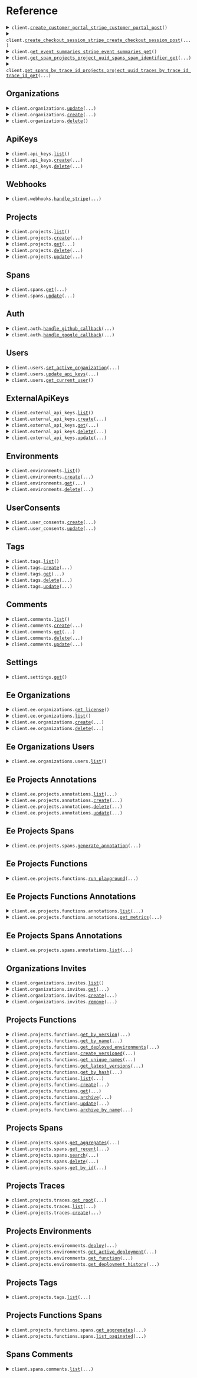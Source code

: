 # Reference
<details><summary><code>client.<a href="src/mirascope/client.py">create_customer_portal_stripe_customer_portal_post</a>()</code></summary>
<dl>
<dd>

#### 🔌 Usage

<dl>
<dd>

<dl>
<dd>

```python
from mirascope import Lilypad

client = Lilypad(
    api_key="YOUR_API_KEY",
    token="YOUR_TOKEN",
    base_url="https://yourhost.com/path/to/api",
)
client.create_customer_portal_stripe_customer_portal_post()

```
</dd>
</dl>
</dd>
</dl>

#### ⚙️ Parameters

<dl>
<dd>

<dl>
<dd>

**request_options:** `typing.Optional[RequestOptions]` — Request-specific configuration.
    
</dd>
</dl>
</dd>
</dl>


</dd>
</dl>
</details>

<details><summary><code>client.<a href="src/mirascope/client.py">create_checkout_session_stripe_create_checkout_session_post</a>(...)</code></summary>
<dl>
<dd>

#### 🔌 Usage

<dl>
<dd>

<dl>
<dd>

```python
from mirascope import Lilypad

client = Lilypad(
    api_key="YOUR_API_KEY",
    token="YOUR_TOKEN",
    base_url="https://yourhost.com/path/to/api",
)
client.create_checkout_session_stripe_create_checkout_session_post(
    tier=1,
)

```
</dd>
</dl>
</dd>
</dl>

#### ⚙️ Parameters

<dl>
<dd>

<dl>
<dd>

**tier:** `Tier` 
    
</dd>
</dl>

<dl>
<dd>

**request_options:** `typing.Optional[RequestOptions]` — Request-specific configuration.
    
</dd>
</dl>
</dd>
</dl>


</dd>
</dl>
</details>

<details><summary><code>client.<a href="src/mirascope/client.py">get_event_summaries_stripe_event_summaries_get</a>()</code></summary>
<dl>
<dd>

#### 🔌 Usage

<dl>
<dd>

<dl>
<dd>

```python
from mirascope import Lilypad

client = Lilypad(
    api_key="YOUR_API_KEY",
    token="YOUR_TOKEN",
    base_url="https://yourhost.com/path/to/api",
)
client.get_event_summaries_stripe_event_summaries_get()

```
</dd>
</dl>
</dd>
</dl>

#### ⚙️ Parameters

<dl>
<dd>

<dl>
<dd>

**request_options:** `typing.Optional[RequestOptions]` — Request-specific configuration.
    
</dd>
</dl>
</dd>
</dl>


</dd>
</dl>
</details>

<details><summary><code>client.<a href="src/mirascope/client.py">get_span_projects_project_uuid_spans_span_identifier_get</a>(...)</code></summary>
<dl>
<dd>

#### 📝 Description

<dl>
<dd>

<dl>
<dd>

Get span by uuid or span_id.
</dd>
</dl>
</dd>
</dl>

#### 🔌 Usage

<dl>
<dd>

<dl>
<dd>

```python
from mirascope import Lilypad

client = Lilypad(
    api_key="YOUR_API_KEY",
    token="YOUR_TOKEN",
    base_url="https://yourhost.com/path/to/api",
)
client.get_span_projects_project_uuid_spans_span_identifier_get(
    project_uuid="project_uuid",
    span_identifier="span_identifier",
    environment_uuid="environment_uuid",
)

```
</dd>
</dl>
</dd>
</dl>

#### ⚙️ Parameters

<dl>
<dd>

<dl>
<dd>

**project_uuid:** `str` 
    
</dd>
</dl>

<dl>
<dd>

**span_identifier:** `str` 
    
</dd>
</dl>

<dl>
<dd>

**environment_uuid:** `str` 
    
</dd>
</dl>

<dl>
<dd>

**request_options:** `typing.Optional[RequestOptions]` — Request-specific configuration.
    
</dd>
</dl>
</dd>
</dl>


</dd>
</dl>
</details>

<details><summary><code>client.<a href="src/mirascope/client.py">get_spans_by_trace_id_projects_project_uuid_traces_by_trace_id_trace_id_get</a>(...)</code></summary>
<dl>
<dd>

#### 📝 Description

<dl>
<dd>

<dl>
<dd>

Get all spans for a given trace ID.
</dd>
</dl>
</dd>
</dl>

#### 🔌 Usage

<dl>
<dd>

<dl>
<dd>

```python
from mirascope import Lilypad

client = Lilypad(
    api_key="YOUR_API_KEY",
    token="YOUR_TOKEN",
    base_url="https://yourhost.com/path/to/api",
)
client.get_spans_by_trace_id_projects_project_uuid_traces_by_trace_id_trace_id_get(
    project_uuid="project_uuid",
    trace_id="trace_id",
    environment_uuid="environment_uuid",
)

```
</dd>
</dl>
</dd>
</dl>

#### ⚙️ Parameters

<dl>
<dd>

<dl>
<dd>

**project_uuid:** `str` 
    
</dd>
</dl>

<dl>
<dd>

**trace_id:** `str` 
    
</dd>
</dl>

<dl>
<dd>

**environment_uuid:** `str` 
    
</dd>
</dl>

<dl>
<dd>

**request_options:** `typing.Optional[RequestOptions]` — Request-specific configuration.
    
</dd>
</dl>
</dd>
</dl>


</dd>
</dl>
</details>

## Organizations
<details><summary><code>client.organizations.<a href="src/mirascope/organizations/client.py">update</a>(...)</code></summary>
<dl>
<dd>

#### 📝 Description

<dl>
<dd>

<dl>
<dd>

Update an organization.
</dd>
</dl>
</dd>
</dl>

#### 🔌 Usage

<dl>
<dd>

<dl>
<dd>

```python
from mirascope import Lilypad

client = Lilypad(
    api_key="YOUR_API_KEY",
    token="YOUR_TOKEN",
    base_url="https://yourhost.com/path/to/api",
)
client.organizations.update()

```
</dd>
</dl>
</dd>
</dl>

#### ⚙️ Parameters

<dl>
<dd>

<dl>
<dd>

**name:** `typing.Optional[str]` 
    
</dd>
</dl>

<dl>
<dd>

**license:** `typing.Optional[str]` 
    
</dd>
</dl>

<dl>
<dd>

**request_options:** `typing.Optional[RequestOptions]` — Request-specific configuration.
    
</dd>
</dl>
</dd>
</dl>


</dd>
</dl>
</details>

<details><summary><code>client.organizations.<a href="src/mirascope/organizations/client.py">create</a>(...)</code></summary>
<dl>
<dd>

#### 📝 Description

<dl>
<dd>

<dl>
<dd>

Create an organization.
</dd>
</dl>
</dd>
</dl>

#### 🔌 Usage

<dl>
<dd>

<dl>
<dd>

```python
from mirascope import Lilypad

client = Lilypad(
    api_key="YOUR_API_KEY",
    token="YOUR_TOKEN",
    base_url="https://yourhost.com/path/to/api",
)
client.organizations.create(
    name="name",
)

```
</dd>
</dl>
</dd>
</dl>

#### ⚙️ Parameters

<dl>
<dd>

<dl>
<dd>

**name:** `str` 
    
</dd>
</dl>

<dl>
<dd>

**request_options:** `typing.Optional[RequestOptions]` — Request-specific configuration.
    
</dd>
</dl>
</dd>
</dl>


</dd>
</dl>
</details>

<details><summary><code>client.organizations.<a href="src/mirascope/organizations/client.py">delete</a>()</code></summary>
<dl>
<dd>

#### 📝 Description

<dl>
<dd>

<dl>
<dd>

Delete an organization.
</dd>
</dl>
</dd>
</dl>

#### 🔌 Usage

<dl>
<dd>

<dl>
<dd>

```python
from mirascope import Lilypad

client = Lilypad(
    api_key="YOUR_API_KEY",
    token="YOUR_TOKEN",
    base_url="https://yourhost.com/path/to/api",
)
client.organizations.delete()

```
</dd>
</dl>
</dd>
</dl>

#### ⚙️ Parameters

<dl>
<dd>

<dl>
<dd>

**request_options:** `typing.Optional[RequestOptions]` — Request-specific configuration.
    
</dd>
</dl>
</dd>
</dl>


</dd>
</dl>
</details>

## ApiKeys
<details><summary><code>client.api_keys.<a href="src/mirascope/api_keys/client.py">list</a>()</code></summary>
<dl>
<dd>

#### 📝 Description

<dl>
<dd>

<dl>
<dd>

Get an API keys.
</dd>
</dl>
</dd>
</dl>

#### 🔌 Usage

<dl>
<dd>

<dl>
<dd>

```python
from mirascope import Lilypad

client = Lilypad(
    api_key="YOUR_API_KEY",
    token="YOUR_TOKEN",
    base_url="https://yourhost.com/path/to/api",
)
client.api_keys.list()

```
</dd>
</dl>
</dd>
</dl>

#### ⚙️ Parameters

<dl>
<dd>

<dl>
<dd>

**request_options:** `typing.Optional[RequestOptions]` — Request-specific configuration.
    
</dd>
</dl>
</dd>
</dl>


</dd>
</dl>
</details>

<details><summary><code>client.api_keys.<a href="src/mirascope/api_keys/client.py">create</a>(...)</code></summary>
<dl>
<dd>

#### 📝 Description

<dl>
<dd>

<dl>
<dd>

Create an API key and returns the full key.
</dd>
</dl>
</dd>
</dl>

#### 🔌 Usage

<dl>
<dd>

<dl>
<dd>

```python
from mirascope import Lilypad

client = Lilypad(
    api_key="YOUR_API_KEY",
    token="YOUR_TOKEN",
    base_url="https://yourhost.com/path/to/api",
)
client.api_keys.create(
    name="name",
    project_uuid="project_uuid",
)

```
</dd>
</dl>
</dd>
</dl>

#### ⚙️ Parameters

<dl>
<dd>

<dl>
<dd>

**name:** `str` 
    
</dd>
</dl>

<dl>
<dd>

**project_uuid:** `str` 
    
</dd>
</dl>

<dl>
<dd>

**expires_at:** `typing.Optional[dt.datetime]` 
    
</dd>
</dl>

<dl>
<dd>

**environment_uuid:** `typing.Optional[str]` 
    
</dd>
</dl>

<dl>
<dd>

**key_hash:** `typing.Optional[str]` 
    
</dd>
</dl>

<dl>
<dd>

**request_options:** `typing.Optional[RequestOptions]` — Request-specific configuration.
    
</dd>
</dl>
</dd>
</dl>


</dd>
</dl>
</details>

<details><summary><code>client.api_keys.<a href="src/mirascope/api_keys/client.py">delete</a>(...)</code></summary>
<dl>
<dd>

#### 📝 Description

<dl>
<dd>

<dl>
<dd>

Delete an API key.
</dd>
</dl>
</dd>
</dl>

#### 🔌 Usage

<dl>
<dd>

<dl>
<dd>

```python
from mirascope import Lilypad

client = Lilypad(
    api_key="YOUR_API_KEY",
    token="YOUR_TOKEN",
    base_url="https://yourhost.com/path/to/api",
)
client.api_keys.delete(
    api_key_uuid="api_key_uuid",
)

```
</dd>
</dl>
</dd>
</dl>

#### ⚙️ Parameters

<dl>
<dd>

<dl>
<dd>

**api_key_uuid:** `str` 
    
</dd>
</dl>

<dl>
<dd>

**request_options:** `typing.Optional[RequestOptions]` — Request-specific configuration.
    
</dd>
</dl>
</dd>
</dl>


</dd>
</dl>
</details>

## Webhooks
<details><summary><code>client.webhooks.<a href="src/mirascope/webhooks/client.py">handle_stripe</a>(...)</code></summary>
<dl>
<dd>

#### 📝 Description

<dl>
<dd>

<dl>
<dd>

Handle Stripe webhook events.

This endpoint receives webhook events from Stripe and updates the billing records.
</dd>
</dl>
</dd>
</dl>

#### 🔌 Usage

<dl>
<dd>

<dl>
<dd>

```python
from mirascope import Lilypad

client = Lilypad(
    api_key="YOUR_API_KEY",
    token="YOUR_TOKEN",
    base_url="https://yourhost.com/path/to/api",
)
client.webhooks.handle_stripe()

```
</dd>
</dl>
</dd>
</dl>

#### ⚙️ Parameters

<dl>
<dd>

<dl>
<dd>

**stripe_signature:** `typing.Optional[str]` 
    
</dd>
</dl>

<dl>
<dd>

**request_options:** `typing.Optional[RequestOptions]` — Request-specific configuration.
    
</dd>
</dl>
</dd>
</dl>


</dd>
</dl>
</details>

## Projects
<details><summary><code>client.projects.<a href="src/mirascope/projects/client.py">list</a>()</code></summary>
<dl>
<dd>

#### 📝 Description

<dl>
<dd>

<dl>
<dd>

Get all projects.
</dd>
</dl>
</dd>
</dl>

#### 🔌 Usage

<dl>
<dd>

<dl>
<dd>

```python
from mirascope import Lilypad

client = Lilypad(
    api_key="YOUR_API_KEY",
    token="YOUR_TOKEN",
    base_url="https://yourhost.com/path/to/api",
)
client.projects.list()

```
</dd>
</dl>
</dd>
</dl>

#### ⚙️ Parameters

<dl>
<dd>

<dl>
<dd>

**request_options:** `typing.Optional[RequestOptions]` — Request-specific configuration.
    
</dd>
</dl>
</dd>
</dl>


</dd>
</dl>
</details>

<details><summary><code>client.projects.<a href="src/mirascope/projects/client.py">create</a>(...)</code></summary>
<dl>
<dd>

#### 📝 Description

<dl>
<dd>

<dl>
<dd>

Create a project
</dd>
</dl>
</dd>
</dl>

#### 🔌 Usage

<dl>
<dd>

<dl>
<dd>

```python
from mirascope import Lilypad

client = Lilypad(
    api_key="YOUR_API_KEY",
    token="YOUR_TOKEN",
    base_url="https://yourhost.com/path/to/api",
)
client.projects.create(
    name="name",
)

```
</dd>
</dl>
</dd>
</dl>

#### ⚙️ Parameters

<dl>
<dd>

<dl>
<dd>

**name:** `str` 
    
</dd>
</dl>

<dl>
<dd>

**request_options:** `typing.Optional[RequestOptions]` — Request-specific configuration.
    
</dd>
</dl>
</dd>
</dl>


</dd>
</dl>
</details>

<details><summary><code>client.projects.<a href="src/mirascope/projects/client.py">get</a>(...)</code></summary>
<dl>
<dd>

#### 📝 Description

<dl>
<dd>

<dl>
<dd>

Get a project.
</dd>
</dl>
</dd>
</dl>

#### 🔌 Usage

<dl>
<dd>

<dl>
<dd>

```python
from mirascope import Lilypad

client = Lilypad(
    api_key="YOUR_API_KEY",
    token="YOUR_TOKEN",
    base_url="https://yourhost.com/path/to/api",
)
client.projects.get(
    project_uuid="project_uuid",
)

```
</dd>
</dl>
</dd>
</dl>

#### ⚙️ Parameters

<dl>
<dd>

<dl>
<dd>

**project_uuid:** `str` 
    
</dd>
</dl>

<dl>
<dd>

**request_options:** `typing.Optional[RequestOptions]` — Request-specific configuration.
    
</dd>
</dl>
</dd>
</dl>


</dd>
</dl>
</details>

<details><summary><code>client.projects.<a href="src/mirascope/projects/client.py">delete</a>(...)</code></summary>
<dl>
<dd>

#### 📝 Description

<dl>
<dd>

<dl>
<dd>

Delete a project
</dd>
</dl>
</dd>
</dl>

#### 🔌 Usage

<dl>
<dd>

<dl>
<dd>

```python
from mirascope import Lilypad

client = Lilypad(
    api_key="YOUR_API_KEY",
    token="YOUR_TOKEN",
    base_url="https://yourhost.com/path/to/api",
)
client.projects.delete(
    project_uuid="project_uuid",
)

```
</dd>
</dl>
</dd>
</dl>

#### ⚙️ Parameters

<dl>
<dd>

<dl>
<dd>

**project_uuid:** `str` 
    
</dd>
</dl>

<dl>
<dd>

**request_options:** `typing.Optional[RequestOptions]` — Request-specific configuration.
    
</dd>
</dl>
</dd>
</dl>


</dd>
</dl>
</details>

<details><summary><code>client.projects.<a href="src/mirascope/projects/client.py">update</a>(...)</code></summary>
<dl>
<dd>

#### 📝 Description

<dl>
<dd>

<dl>
<dd>

Update a project.
</dd>
</dl>
</dd>
</dl>

#### 🔌 Usage

<dl>
<dd>

<dl>
<dd>

```python
from mirascope import Lilypad

client = Lilypad(
    api_key="YOUR_API_KEY",
    token="YOUR_TOKEN",
    base_url="https://yourhost.com/path/to/api",
)
client.projects.update(
    project_uuid="project_uuid",
    name="name",
)

```
</dd>
</dl>
</dd>
</dl>

#### ⚙️ Parameters

<dl>
<dd>

<dl>
<dd>

**project_uuid:** `str` 
    
</dd>
</dl>

<dl>
<dd>

**name:** `str` 
    
</dd>
</dl>

<dl>
<dd>

**request_options:** `typing.Optional[RequestOptions]` — Request-specific configuration.
    
</dd>
</dl>
</dd>
</dl>


</dd>
</dl>
</details>

## Spans
<details><summary><code>client.spans.<a href="src/mirascope/spans/client.py">get</a>(...)</code></summary>
<dl>
<dd>

#### 🔌 Usage

<dl>
<dd>

<dl>
<dd>

```python
from mirascope import Lilypad

client = Lilypad(
    api_key="YOUR_API_KEY",
    token="YOUR_TOKEN",
    base_url="https://yourhost.com/path/to/api",
)
client.spans.get(
    span_uuid="span_uuid",
)

```
</dd>
</dl>
</dd>
</dl>

#### ⚙️ Parameters

<dl>
<dd>

<dl>
<dd>

**span_uuid:** `str` 
    
</dd>
</dl>

<dl>
<dd>

**request_options:** `typing.Optional[RequestOptions]` — Request-specific configuration.
    
</dd>
</dl>
</dd>
</dl>


</dd>
</dl>
</details>

<details><summary><code>client.spans.<a href="src/mirascope/spans/client.py">update</a>(...)</code></summary>
<dl>
<dd>

#### 📝 Description

<dl>
<dd>

<dl>
<dd>

Update span by uuid.
</dd>
</dl>
</dd>
</dl>

#### 🔌 Usage

<dl>
<dd>

<dl>
<dd>

```python
from mirascope import Lilypad

client = Lilypad(
    api_key="YOUR_API_KEY",
    token="YOUR_TOKEN",
    base_url="https://yourhost.com/path/to/api",
)
client.spans.update(
    span_uuid="span_uuid",
)

```
</dd>
</dl>
</dd>
</dl>

#### ⚙️ Parameters

<dl>
<dd>

<dl>
<dd>

**span_uuid:** `str` 
    
</dd>
</dl>

<dl>
<dd>

**tags_by_uuid:** `typing.Optional[typing.Sequence[str]]` 
    
</dd>
</dl>

<dl>
<dd>

**tags_by_name:** `typing.Optional[typing.Sequence[str]]` 
    
</dd>
</dl>

<dl>
<dd>

**request_options:** `typing.Optional[RequestOptions]` — Request-specific configuration.
    
</dd>
</dl>
</dd>
</dl>


</dd>
</dl>
</details>

## Auth
<details><summary><code>client.auth.<a href="src/mirascope/auth/client.py">handle_github_callback</a>(...)</code></summary>
<dl>
<dd>

#### 📝 Description

<dl>
<dd>

<dl>
<dd>

Callback for GitHub OAuth.

Saves the user and organization or retrieves the user after authenticating
with GitHub.
</dd>
</dl>
</dd>
</dl>

#### 🔌 Usage

<dl>
<dd>

<dl>
<dd>

```python
from mirascope import Lilypad

client = Lilypad(
    api_key="YOUR_API_KEY",
    token="YOUR_TOKEN",
    base_url="https://yourhost.com/path/to/api",
)
client.auth.handle_github_callback(
    code="code",
)

```
</dd>
</dl>
</dd>
</dl>

#### ⚙️ Parameters

<dl>
<dd>

<dl>
<dd>

**code:** `str` 
    
</dd>
</dl>

<dl>
<dd>

**request_options:** `typing.Optional[RequestOptions]` — Request-specific configuration.
    
</dd>
</dl>
</dd>
</dl>


</dd>
</dl>
</details>

<details><summary><code>client.auth.<a href="src/mirascope/auth/client.py">handle_google_callback</a>(...)</code></summary>
<dl>
<dd>

#### 📝 Description

<dl>
<dd>

<dl>
<dd>

Callback for Google OAuth.

Saves the user and organization or retrieves the user after authenticating
with Google.
</dd>
</dl>
</dd>
</dl>

#### 🔌 Usage

<dl>
<dd>

<dl>
<dd>

```python
from mirascope import Lilypad

client = Lilypad(
    api_key="YOUR_API_KEY",
    token="YOUR_TOKEN",
    base_url="https://yourhost.com/path/to/api",
)
client.auth.handle_google_callback(
    code="code",
)

```
</dd>
</dl>
</dd>
</dl>

#### ⚙️ Parameters

<dl>
<dd>

<dl>
<dd>

**code:** `str` 
    
</dd>
</dl>

<dl>
<dd>

**request_options:** `typing.Optional[RequestOptions]` — Request-specific configuration.
    
</dd>
</dl>
</dd>
</dl>


</dd>
</dl>
</details>

## Users
<details><summary><code>client.users.<a href="src/mirascope/users/client.py">set_active_organization</a>(...)</code></summary>
<dl>
<dd>

#### 📝 Description

<dl>
<dd>

<dl>
<dd>

Update users active organization uuid.
</dd>
</dl>
</dd>
</dl>

#### 🔌 Usage

<dl>
<dd>

<dl>
<dd>

```python
from mirascope import Lilypad

client = Lilypad(
    api_key="YOUR_API_KEY",
    token="YOUR_TOKEN",
    base_url="https://yourhost.com/path/to/api",
)
client.users.set_active_organization(
    active_organization_uuid="activeOrganizationUuid",
)

```
</dd>
</dl>
</dd>
</dl>

#### ⚙️ Parameters

<dl>
<dd>

<dl>
<dd>

**active_organization_uuid:** `str` 
    
</dd>
</dl>

<dl>
<dd>

**request_options:** `typing.Optional[RequestOptions]` — Request-specific configuration.
    
</dd>
</dl>
</dd>
</dl>


</dd>
</dl>
</details>

<details><summary><code>client.users.<a href="src/mirascope/users/client.py">update_api_keys</a>(...)</code></summary>
<dl>
<dd>

#### 📝 Description

<dl>
<dd>

<dl>
<dd>

Update users keys.
</dd>
</dl>
</dd>
</dl>

#### 🔌 Usage

<dl>
<dd>

<dl>
<dd>

```python
from mirascope import Lilypad

client = Lilypad(
    api_key="YOUR_API_KEY",
    token="YOUR_TOKEN",
    base_url="https://yourhost.com/path/to/api",
)
client.users.update_api_keys(
    request={"key": "value"},
)

```
</dd>
</dl>
</dd>
</dl>

#### ⚙️ Parameters

<dl>
<dd>

<dl>
<dd>

**request:** `typing.Dict[str, typing.Optional[typing.Any]]` 
    
</dd>
</dl>

<dl>
<dd>

**request_options:** `typing.Optional[RequestOptions]` — Request-specific configuration.
    
</dd>
</dl>
</dd>
</dl>


</dd>
</dl>
</details>

<details><summary><code>client.users.<a href="src/mirascope/users/client.py">get_current_user</a>()</code></summary>
<dl>
<dd>

#### 📝 Description

<dl>
<dd>

<dl>
<dd>

Get user.
</dd>
</dl>
</dd>
</dl>

#### 🔌 Usage

<dl>
<dd>

<dl>
<dd>

```python
from mirascope import Lilypad

client = Lilypad(
    api_key="YOUR_API_KEY",
    token="YOUR_TOKEN",
    base_url="https://yourhost.com/path/to/api",
)
client.users.get_current_user()

```
</dd>
</dl>
</dd>
</dl>

#### ⚙️ Parameters

<dl>
<dd>

<dl>
<dd>

**request_options:** `typing.Optional[RequestOptions]` — Request-specific configuration.
    
</dd>
</dl>
</dd>
</dl>


</dd>
</dl>
</details>

## ExternalApiKeys
<details><summary><code>client.external_api_keys.<a href="src/mirascope/external_api_keys/client.py">list</a>()</code></summary>
<dl>
<dd>

#### 📝 Description

<dl>
<dd>

<dl>
<dd>

List all external API keys for the user with masked values.
</dd>
</dl>
</dd>
</dl>

#### 🔌 Usage

<dl>
<dd>

<dl>
<dd>

```python
from mirascope import Lilypad

client = Lilypad(
    api_key="YOUR_API_KEY",
    token="YOUR_TOKEN",
    base_url="https://yourhost.com/path/to/api",
)
client.external_api_keys.list()

```
</dd>
</dl>
</dd>
</dl>

#### ⚙️ Parameters

<dl>
<dd>

<dl>
<dd>

**request_options:** `typing.Optional[RequestOptions]` — Request-specific configuration.
    
</dd>
</dl>
</dd>
</dl>


</dd>
</dl>
</details>

<details><summary><code>client.external_api_keys.<a href="src/mirascope/external_api_keys/client.py">create</a>(...)</code></summary>
<dl>
<dd>

#### 📝 Description

<dl>
<dd>

<dl>
<dd>

Store an external API key for a given service.
</dd>
</dl>
</dd>
</dl>

#### 🔌 Usage

<dl>
<dd>

<dl>
<dd>

```python
from mirascope import Lilypad

client = Lilypad(
    api_key="YOUR_API_KEY",
    token="YOUR_TOKEN",
    base_url="https://yourhost.com/path/to/api",
)
client.external_api_keys.create(
    service_name="service_name",
    api_key="api_key",
)

```
</dd>
</dl>
</dd>
</dl>

#### ⚙️ Parameters

<dl>
<dd>

<dl>
<dd>

**service_name:** `str` 
    
</dd>
</dl>

<dl>
<dd>

**api_key:** `str` — New API key
    
</dd>
</dl>

<dl>
<dd>

**request_options:** `typing.Optional[RequestOptions]` — Request-specific configuration.
    
</dd>
</dl>
</dd>
</dl>


</dd>
</dl>
</details>

<details><summary><code>client.external_api_keys.<a href="src/mirascope/external_api_keys/client.py">get</a>(...)</code></summary>
<dl>
<dd>

#### 📝 Description

<dl>
<dd>

<dl>
<dd>

Retrieve an external API key for a given service.
</dd>
</dl>
</dd>
</dl>

#### 🔌 Usage

<dl>
<dd>

<dl>
<dd>

```python
from mirascope import Lilypad

client = Lilypad(
    api_key="YOUR_API_KEY",
    token="YOUR_TOKEN",
    base_url="https://yourhost.com/path/to/api",
)
client.external_api_keys.get(
    service_name="service_name",
)

```
</dd>
</dl>
</dd>
</dl>

#### ⚙️ Parameters

<dl>
<dd>

<dl>
<dd>

**service_name:** `str` 
    
</dd>
</dl>

<dl>
<dd>

**request_options:** `typing.Optional[RequestOptions]` — Request-specific configuration.
    
</dd>
</dl>
</dd>
</dl>


</dd>
</dl>
</details>

<details><summary><code>client.external_api_keys.<a href="src/mirascope/external_api_keys/client.py">delete</a>(...)</code></summary>
<dl>
<dd>

#### 📝 Description

<dl>
<dd>

<dl>
<dd>

Delete an external API key for a given service.
</dd>
</dl>
</dd>
</dl>

#### 🔌 Usage

<dl>
<dd>

<dl>
<dd>

```python
from mirascope import Lilypad

client = Lilypad(
    api_key="YOUR_API_KEY",
    token="YOUR_TOKEN",
    base_url="https://yourhost.com/path/to/api",
)
client.external_api_keys.delete(
    service_name="service_name",
)

```
</dd>
</dl>
</dd>
</dl>

#### ⚙️ Parameters

<dl>
<dd>

<dl>
<dd>

**service_name:** `str` 
    
</dd>
</dl>

<dl>
<dd>

**request_options:** `typing.Optional[RequestOptions]` — Request-specific configuration.
    
</dd>
</dl>
</dd>
</dl>


</dd>
</dl>
</details>

<details><summary><code>client.external_api_keys.<a href="src/mirascope/external_api_keys/client.py">update</a>(...)</code></summary>
<dl>
<dd>

#### 📝 Description

<dl>
<dd>

<dl>
<dd>

Update users keys.
</dd>
</dl>
</dd>
</dl>

#### 🔌 Usage

<dl>
<dd>

<dl>
<dd>

```python
from mirascope import Lilypad

client = Lilypad(
    api_key="YOUR_API_KEY",
    token="YOUR_TOKEN",
    base_url="https://yourhost.com/path/to/api",
)
client.external_api_keys.update(
    service_name="service_name",
    api_key="api_key",
)

```
</dd>
</dl>
</dd>
</dl>

#### ⚙️ Parameters

<dl>
<dd>

<dl>
<dd>

**service_name:** `str` 
    
</dd>
</dl>

<dl>
<dd>

**api_key:** `str` — New API key
    
</dd>
</dl>

<dl>
<dd>

**request_options:** `typing.Optional[RequestOptions]` — Request-specific configuration.
    
</dd>
</dl>
</dd>
</dl>


</dd>
</dl>
</details>

## Environments
<details><summary><code>client.environments.<a href="src/mirascope/environments/client.py">list</a>()</code></summary>
<dl>
<dd>

#### 📝 Description

<dl>
<dd>

<dl>
<dd>

Get all environments for a project.
</dd>
</dl>
</dd>
</dl>

#### 🔌 Usage

<dl>
<dd>

<dl>
<dd>

```python
from mirascope import Lilypad

client = Lilypad(
    api_key="YOUR_API_KEY",
    token="YOUR_TOKEN",
    base_url="https://yourhost.com/path/to/api",
)
client.environments.list()

```
</dd>
</dl>
</dd>
</dl>

#### ⚙️ Parameters

<dl>
<dd>

<dl>
<dd>

**request_options:** `typing.Optional[RequestOptions]` — Request-specific configuration.
    
</dd>
</dl>
</dd>
</dl>


</dd>
</dl>
</details>

<details><summary><code>client.environments.<a href="src/mirascope/environments/client.py">create</a>(...)</code></summary>
<dl>
<dd>

#### 📝 Description

<dl>
<dd>

<dl>
<dd>

Create a new environment.
</dd>
</dl>
</dd>
</dl>

#### 🔌 Usage

<dl>
<dd>

<dl>
<dd>

```python
from mirascope import Lilypad

client = Lilypad(
    api_key="YOUR_API_KEY",
    token="YOUR_TOKEN",
    base_url="https://yourhost.com/path/to/api",
)
client.environments.create(
    name="name",
)

```
</dd>
</dl>
</dd>
</dl>

#### ⚙️ Parameters

<dl>
<dd>

<dl>
<dd>

**name:** `str` 
    
</dd>
</dl>

<dl>
<dd>

**description:** `typing.Optional[str]` 
    
</dd>
</dl>

<dl>
<dd>

**is_development:** `typing.Optional[bool]` 
    
</dd>
</dl>

<dl>
<dd>

**request_options:** `typing.Optional[RequestOptions]` — Request-specific configuration.
    
</dd>
</dl>
</dd>
</dl>


</dd>
</dl>
</details>

<details><summary><code>client.environments.<a href="src/mirascope/environments/client.py">get</a>(...)</code></summary>
<dl>
<dd>

#### 📝 Description

<dl>
<dd>

<dl>
<dd>

Get environment by UUID.
</dd>
</dl>
</dd>
</dl>

#### 🔌 Usage

<dl>
<dd>

<dl>
<dd>

```python
from mirascope import Lilypad

client = Lilypad(
    api_key="YOUR_API_KEY",
    token="YOUR_TOKEN",
    base_url="https://yourhost.com/path/to/api",
)
client.environments.get(
    environment_uuid="environment_uuid",
)

```
</dd>
</dl>
</dd>
</dl>

#### ⚙️ Parameters

<dl>
<dd>

<dl>
<dd>

**environment_uuid:** `str` 
    
</dd>
</dl>

<dl>
<dd>

**request_options:** `typing.Optional[RequestOptions]` — Request-specific configuration.
    
</dd>
</dl>
</dd>
</dl>


</dd>
</dl>
</details>

<details><summary><code>client.environments.<a href="src/mirascope/environments/client.py">delete</a>(...)</code></summary>
<dl>
<dd>

#### 📝 Description

<dl>
<dd>

<dl>
<dd>

Delete an environment.
</dd>
</dl>
</dd>
</dl>

#### 🔌 Usage

<dl>
<dd>

<dl>
<dd>

```python
from mirascope import Lilypad

client = Lilypad(
    api_key="YOUR_API_KEY",
    token="YOUR_TOKEN",
    base_url="https://yourhost.com/path/to/api",
)
client.environments.delete(
    environment_uuid="environment_uuid",
)

```
</dd>
</dl>
</dd>
</dl>

#### ⚙️ Parameters

<dl>
<dd>

<dl>
<dd>

**environment_uuid:** `str` 
    
</dd>
</dl>

<dl>
<dd>

**request_options:** `typing.Optional[RequestOptions]` — Request-specific configuration.
    
</dd>
</dl>
</dd>
</dl>


</dd>
</dl>
</details>

## UserConsents
<details><summary><code>client.user_consents.<a href="src/mirascope/user_consents/client.py">create</a>(...)</code></summary>
<dl>
<dd>

#### 📝 Description

<dl>
<dd>

<dl>
<dd>

Store user consent.
</dd>
</dl>
</dd>
</dl>

#### 🔌 Usage

<dl>
<dd>

<dl>
<dd>

```python
from mirascope import Lilypad

client = Lilypad(
    api_key="YOUR_API_KEY",
    token="YOUR_TOKEN",
    base_url="https://yourhost.com/path/to/api",
)
client.user_consents.create(
    privacy_policy_version="privacy_policy_version",
    tos_version="tos_version",
)

```
</dd>
</dl>
</dd>
</dl>

#### ⚙️ Parameters

<dl>
<dd>

<dl>
<dd>

**privacy_policy_version:** `str` 
    
</dd>
</dl>

<dl>
<dd>

**tos_version:** `str` 
    
</dd>
</dl>

<dl>
<dd>

**privacy_policy_accepted_at:** `typing.Optional[dt.datetime]` 
    
</dd>
</dl>

<dl>
<dd>

**tos_accepted_at:** `typing.Optional[dt.datetime]` 
    
</dd>
</dl>

<dl>
<dd>

**user_uuid:** `typing.Optional[str]` 
    
</dd>
</dl>

<dl>
<dd>

**request_options:** `typing.Optional[RequestOptions]` — Request-specific configuration.
    
</dd>
</dl>
</dd>
</dl>


</dd>
</dl>
</details>

<details><summary><code>client.user_consents.<a href="src/mirascope/user_consents/client.py">update</a>(...)</code></summary>
<dl>
<dd>

#### 📝 Description

<dl>
<dd>

<dl>
<dd>

Update user consent.
</dd>
</dl>
</dd>
</dl>

#### 🔌 Usage

<dl>
<dd>

<dl>
<dd>

```python
from mirascope import Lilypad

client = Lilypad(
    api_key="YOUR_API_KEY",
    token="YOUR_TOKEN",
    base_url="https://yourhost.com/path/to/api",
)
client.user_consents.update(
    user_consent_uuid="user_consent_uuid",
)

```
</dd>
</dl>
</dd>
</dl>

#### ⚙️ Parameters

<dl>
<dd>

<dl>
<dd>

**user_consent_uuid:** `str` 
    
</dd>
</dl>

<dl>
<dd>

**privacy_policy_version:** `typing.Optional[str]` 
    
</dd>
</dl>

<dl>
<dd>

**privacy_policy_accepted_at:** `typing.Optional[dt.datetime]` 
    
</dd>
</dl>

<dl>
<dd>

**tos_version:** `typing.Optional[str]` 
    
</dd>
</dl>

<dl>
<dd>

**tos_accepted_at:** `typing.Optional[dt.datetime]` 
    
</dd>
</dl>

<dl>
<dd>

**request_options:** `typing.Optional[RequestOptions]` — Request-specific configuration.
    
</dd>
</dl>
</dd>
</dl>


</dd>
</dl>
</details>

## Tags
<details><summary><code>client.tags.<a href="src/mirascope/tags/client.py">list</a>()</code></summary>
<dl>
<dd>

#### 📝 Description

<dl>
<dd>

<dl>
<dd>

Get all tags.
</dd>
</dl>
</dd>
</dl>

#### 🔌 Usage

<dl>
<dd>

<dl>
<dd>

```python
from mirascope import Lilypad

client = Lilypad(
    api_key="YOUR_API_KEY",
    token="YOUR_TOKEN",
    base_url="https://yourhost.com/path/to/api",
)
client.tags.list()

```
</dd>
</dl>
</dd>
</dl>

#### ⚙️ Parameters

<dl>
<dd>

<dl>
<dd>

**request_options:** `typing.Optional[RequestOptions]` — Request-specific configuration.
    
</dd>
</dl>
</dd>
</dl>


</dd>
</dl>
</details>

<details><summary><code>client.tags.<a href="src/mirascope/tags/client.py">create</a>(...)</code></summary>
<dl>
<dd>

#### 📝 Description

<dl>
<dd>

<dl>
<dd>

Create a tag
</dd>
</dl>
</dd>
</dl>

#### 🔌 Usage

<dl>
<dd>

<dl>
<dd>

```python
from mirascope import Lilypad

client = Lilypad(
    api_key="YOUR_API_KEY",
    token="YOUR_TOKEN",
    base_url="https://yourhost.com/path/to/api",
)
client.tags.create(
    name="name",
)

```
</dd>
</dl>
</dd>
</dl>

#### ⚙️ Parameters

<dl>
<dd>

<dl>
<dd>

**name:** `str` 
    
</dd>
</dl>

<dl>
<dd>

**project_uuid:** `typing.Optional[str]` 
    
</dd>
</dl>

<dl>
<dd>

**request_options:** `typing.Optional[RequestOptions]` — Request-specific configuration.
    
</dd>
</dl>
</dd>
</dl>


</dd>
</dl>
</details>

<details><summary><code>client.tags.<a href="src/mirascope/tags/client.py">get</a>(...)</code></summary>
<dl>
<dd>

#### 📝 Description

<dl>
<dd>

<dl>
<dd>

Get a tag.
</dd>
</dl>
</dd>
</dl>

#### 🔌 Usage

<dl>
<dd>

<dl>
<dd>

```python
from mirascope import Lilypad

client = Lilypad(
    api_key="YOUR_API_KEY",
    token="YOUR_TOKEN",
    base_url="https://yourhost.com/path/to/api",
)
client.tags.get(
    tag_uuid="tag_uuid",
)

```
</dd>
</dl>
</dd>
</dl>

#### ⚙️ Parameters

<dl>
<dd>

<dl>
<dd>

**tag_uuid:** `str` 
    
</dd>
</dl>

<dl>
<dd>

**request_options:** `typing.Optional[RequestOptions]` — Request-specific configuration.
    
</dd>
</dl>
</dd>
</dl>


</dd>
</dl>
</details>

<details><summary><code>client.tags.<a href="src/mirascope/tags/client.py">delete</a>(...)</code></summary>
<dl>
<dd>

#### 📝 Description

<dl>
<dd>

<dl>
<dd>

Delete a tag
</dd>
</dl>
</dd>
</dl>

#### 🔌 Usage

<dl>
<dd>

<dl>
<dd>

```python
from mirascope import Lilypad

client = Lilypad(
    api_key="YOUR_API_KEY",
    token="YOUR_TOKEN",
    base_url="https://yourhost.com/path/to/api",
)
client.tags.delete(
    tag_uuid="tag_uuid",
)

```
</dd>
</dl>
</dd>
</dl>

#### ⚙️ Parameters

<dl>
<dd>

<dl>
<dd>

**tag_uuid:** `str` 
    
</dd>
</dl>

<dl>
<dd>

**request_options:** `typing.Optional[RequestOptions]` — Request-specific configuration.
    
</dd>
</dl>
</dd>
</dl>


</dd>
</dl>
</details>

<details><summary><code>client.tags.<a href="src/mirascope/tags/client.py">update</a>(...)</code></summary>
<dl>
<dd>

#### 📝 Description

<dl>
<dd>

<dl>
<dd>

Update a tag.
</dd>
</dl>
</dd>
</dl>

#### 🔌 Usage

<dl>
<dd>

<dl>
<dd>

```python
from mirascope import Lilypad

client = Lilypad(
    api_key="YOUR_API_KEY",
    token="YOUR_TOKEN",
    base_url="https://yourhost.com/path/to/api",
)
client.tags.update(
    tag_uuid="tag_uuid",
    name="name",
)

```
</dd>
</dl>
</dd>
</dl>

#### ⚙️ Parameters

<dl>
<dd>

<dl>
<dd>

**tag_uuid:** `str` 
    
</dd>
</dl>

<dl>
<dd>

**name:** `str` 
    
</dd>
</dl>

<dl>
<dd>

**project_uuid:** `typing.Optional[str]` 
    
</dd>
</dl>

<dl>
<dd>

**request_options:** `typing.Optional[RequestOptions]` — Request-specific configuration.
    
</dd>
</dl>
</dd>
</dl>


</dd>
</dl>
</details>

## Comments
<details><summary><code>client.comments.<a href="src/mirascope/comments/client.py">list</a>()</code></summary>
<dl>
<dd>

#### 📝 Description

<dl>
<dd>

<dl>
<dd>

Get all comments.
</dd>
</dl>
</dd>
</dl>

#### 🔌 Usage

<dl>
<dd>

<dl>
<dd>

```python
from mirascope import Lilypad

client = Lilypad(
    api_key="YOUR_API_KEY",
    token="YOUR_TOKEN",
    base_url="https://yourhost.com/path/to/api",
)
client.comments.list()

```
</dd>
</dl>
</dd>
</dl>

#### ⚙️ Parameters

<dl>
<dd>

<dl>
<dd>

**request_options:** `typing.Optional[RequestOptions]` — Request-specific configuration.
    
</dd>
</dl>
</dd>
</dl>


</dd>
</dl>
</details>

<details><summary><code>client.comments.<a href="src/mirascope/comments/client.py">create</a>(...)</code></summary>
<dl>
<dd>

#### 📝 Description

<dl>
<dd>

<dl>
<dd>

Create a comment
</dd>
</dl>
</dd>
</dl>

#### 🔌 Usage

<dl>
<dd>

<dl>
<dd>

```python
from mirascope import Lilypad

client = Lilypad(
    api_key="YOUR_API_KEY",
    token="YOUR_TOKEN",
    base_url="https://yourhost.com/path/to/api",
)
client.comments.create(
    text="text",
    span_uuid="span_uuid",
)

```
</dd>
</dl>
</dd>
</dl>

#### ⚙️ Parameters

<dl>
<dd>

<dl>
<dd>

**text:** `str` 
    
</dd>
</dl>

<dl>
<dd>

**span_uuid:** `str` 
    
</dd>
</dl>

<dl>
<dd>

**parent_comment_uuid:** `typing.Optional[str]` 
    
</dd>
</dl>

<dl>
<dd>

**request_options:** `typing.Optional[RequestOptions]` — Request-specific configuration.
    
</dd>
</dl>
</dd>
</dl>


</dd>
</dl>
</details>

<details><summary><code>client.comments.<a href="src/mirascope/comments/client.py">get</a>(...)</code></summary>
<dl>
<dd>

#### 📝 Description

<dl>
<dd>

<dl>
<dd>

Get a comment.
</dd>
</dl>
</dd>
</dl>

#### 🔌 Usage

<dl>
<dd>

<dl>
<dd>

```python
from mirascope import Lilypad

client = Lilypad(
    api_key="YOUR_API_KEY",
    token="YOUR_TOKEN",
    base_url="https://yourhost.com/path/to/api",
)
client.comments.get(
    comment_uuid="comment_uuid",
)

```
</dd>
</dl>
</dd>
</dl>

#### ⚙️ Parameters

<dl>
<dd>

<dl>
<dd>

**comment_uuid:** `str` 
    
</dd>
</dl>

<dl>
<dd>

**request_options:** `typing.Optional[RequestOptions]` — Request-specific configuration.
    
</dd>
</dl>
</dd>
</dl>


</dd>
</dl>
</details>

<details><summary><code>client.comments.<a href="src/mirascope/comments/client.py">delete</a>(...)</code></summary>
<dl>
<dd>

#### 📝 Description

<dl>
<dd>

<dl>
<dd>

Delete a comment
</dd>
</dl>
</dd>
</dl>

#### 🔌 Usage

<dl>
<dd>

<dl>
<dd>

```python
from mirascope import Lilypad

client = Lilypad(
    api_key="YOUR_API_KEY",
    token="YOUR_TOKEN",
    base_url="https://yourhost.com/path/to/api",
)
client.comments.delete(
    comment_uuid="comment_uuid",
)

```
</dd>
</dl>
</dd>
</dl>

#### ⚙️ Parameters

<dl>
<dd>

<dl>
<dd>

**comment_uuid:** `str` 
    
</dd>
</dl>

<dl>
<dd>

**request_options:** `typing.Optional[RequestOptions]` — Request-specific configuration.
    
</dd>
</dl>
</dd>
</dl>


</dd>
</dl>
</details>

<details><summary><code>client.comments.<a href="src/mirascope/comments/client.py">update</a>(...)</code></summary>
<dl>
<dd>

#### 📝 Description

<dl>
<dd>

<dl>
<dd>

Update a comment.
</dd>
</dl>
</dd>
</dl>

#### 🔌 Usage

<dl>
<dd>

<dl>
<dd>

```python
from mirascope import Lilypad

client = Lilypad(
    api_key="YOUR_API_KEY",
    token="YOUR_TOKEN",
    base_url="https://yourhost.com/path/to/api",
)
client.comments.update(
    comment_uuid="comment_uuid",
)

```
</dd>
</dl>
</dd>
</dl>

#### ⚙️ Parameters

<dl>
<dd>

<dl>
<dd>

**comment_uuid:** `str` 
    
</dd>
</dl>

<dl>
<dd>

**text:** `typing.Optional[str]` 
    
</dd>
</dl>

<dl>
<dd>

**is_edited:** `typing.Optional[bool]` 
    
</dd>
</dl>

<dl>
<dd>

**request_options:** `typing.Optional[RequestOptions]` — Request-specific configuration.
    
</dd>
</dl>
</dd>
</dl>


</dd>
</dl>
</details>

## Settings
<details><summary><code>client.settings.<a href="src/mirascope/settings/client.py">get</a>()</code></summary>
<dl>
<dd>

#### 📝 Description

<dl>
<dd>

<dl>
<dd>

Get the configuration.
</dd>
</dl>
</dd>
</dl>

#### 🔌 Usage

<dl>
<dd>

<dl>
<dd>

```python
from mirascope import Lilypad

client = Lilypad(
    api_key="YOUR_API_KEY",
    token="YOUR_TOKEN",
    base_url="https://yourhost.com/path/to/api",
)
client.settings.get()

```
</dd>
</dl>
</dd>
</dl>

#### ⚙️ Parameters

<dl>
<dd>

<dl>
<dd>

**request_options:** `typing.Optional[RequestOptions]` — Request-specific configuration.
    
</dd>
</dl>
</dd>
</dl>


</dd>
</dl>
</details>

## Ee Organizations
<details><summary><code>client.ee.organizations.<a href="src/mirascope/ee/organizations/client.py">get_license</a>()</code></summary>
<dl>
<dd>

#### 📝 Description

<dl>
<dd>

<dl>
<dd>

Get the license information for the organization
</dd>
</dl>
</dd>
</dl>

#### 🔌 Usage

<dl>
<dd>

<dl>
<dd>

```python
from mirascope import Lilypad

client = Lilypad(
    api_key="YOUR_API_KEY",
    token="YOUR_TOKEN",
    base_url="https://yourhost.com/path/to/api",
)
client.ee.organizations.get_license()

```
</dd>
</dl>
</dd>
</dl>

#### ⚙️ Parameters

<dl>
<dd>

<dl>
<dd>

**request_options:** `typing.Optional[RequestOptions]` — Request-specific configuration.
    
</dd>
</dl>
</dd>
</dl>


</dd>
</dl>
</details>

<details><summary><code>client.ee.organizations.<a href="src/mirascope/ee/organizations/client.py">list</a>()</code></summary>
<dl>
<dd>

#### 📝 Description

<dl>
<dd>

<dl>
<dd>

Get all user organizations.
</dd>
</dl>
</dd>
</dl>

#### 🔌 Usage

<dl>
<dd>

<dl>
<dd>

```python
from mirascope import Lilypad

client = Lilypad(
    api_key="YOUR_API_KEY",
    token="YOUR_TOKEN",
    base_url="https://yourhost.com/path/to/api",
)
client.ee.organizations.list()

```
</dd>
</dl>
</dd>
</dl>

#### ⚙️ Parameters

<dl>
<dd>

<dl>
<dd>

**request_options:** `typing.Optional[RequestOptions]` — Request-specific configuration.
    
</dd>
</dl>
</dd>
</dl>


</dd>
</dl>
</details>

<details><summary><code>client.ee.organizations.<a href="src/mirascope/ee/organizations/client.py">create</a>(...)</code></summary>
<dl>
<dd>

#### 📝 Description

<dl>
<dd>

<dl>
<dd>

Create user organization
</dd>
</dl>
</dd>
</dl>

#### 🔌 Usage

<dl>
<dd>

<dl>
<dd>

```python
from mirascope import Lilypad

client = Lilypad(
    api_key="YOUR_API_KEY",
    token="YOUR_TOKEN",
    base_url="https://yourhost.com/path/to/api",
)
client.ee.organizations.create(
    token="token",
)

```
</dd>
</dl>
</dd>
</dl>

#### ⚙️ Parameters

<dl>
<dd>

<dl>
<dd>

**token:** `str` 
    
</dd>
</dl>

<dl>
<dd>

**request_options:** `typing.Optional[RequestOptions]` — Request-specific configuration.
    
</dd>
</dl>
</dd>
</dl>


</dd>
</dl>
</details>

<details><summary><code>client.ee.organizations.<a href="src/mirascope/ee/organizations/client.py">delete</a>(...)</code></summary>
<dl>
<dd>

#### 📝 Description

<dl>
<dd>

<dl>
<dd>

Delete user organization by uuid
</dd>
</dl>
</dd>
</dl>

#### 🔌 Usage

<dl>
<dd>

<dl>
<dd>

```python
from mirascope import Lilypad

client = Lilypad(
    api_key="YOUR_API_KEY",
    token="YOUR_TOKEN",
    base_url="https://yourhost.com/path/to/api",
)
client.ee.organizations.delete(
    user_organization_uuid="user_organization_uuid",
)

```
</dd>
</dl>
</dd>
</dl>

#### ⚙️ Parameters

<dl>
<dd>

<dl>
<dd>

**user_organization_uuid:** `str` 
    
</dd>
</dl>

<dl>
<dd>

**request_options:** `typing.Optional[RequestOptions]` — Request-specific configuration.
    
</dd>
</dl>
</dd>
</dl>


</dd>
</dl>
</details>

## Ee Organizations Users
<details><summary><code>client.ee.organizations.users.<a href="src/mirascope/ee/organizations/users/client.py">list</a>()</code></summary>
<dl>
<dd>

#### 📝 Description

<dl>
<dd>

<dl>
<dd>

Get all users of an organization.
</dd>
</dl>
</dd>
</dl>

#### 🔌 Usage

<dl>
<dd>

<dl>
<dd>

```python
from mirascope import Lilypad

client = Lilypad(
    api_key="YOUR_API_KEY",
    token="YOUR_TOKEN",
    base_url="https://yourhost.com/path/to/api",
)
client.ee.organizations.users.list()

```
</dd>
</dl>
</dd>
</dl>

#### ⚙️ Parameters

<dl>
<dd>

<dl>
<dd>

**request_options:** `typing.Optional[RequestOptions]` — Request-specific configuration.
    
</dd>
</dl>
</dd>
</dl>


</dd>
</dl>
</details>

## Ee Projects Annotations
<details><summary><code>client.ee.projects.annotations.<a href="src/mirascope/ee/projects/annotations/client.py">list</a>(...)</code></summary>
<dl>
<dd>

#### 📝 Description

<dl>
<dd>

<dl>
<dd>

Get annotations by project.
</dd>
</dl>
</dd>
</dl>

#### 🔌 Usage

<dl>
<dd>

<dl>
<dd>

```python
from mirascope import Lilypad

client = Lilypad(
    api_key="YOUR_API_KEY",
    token="YOUR_TOKEN",
    base_url="https://yourhost.com/path/to/api",
)
client.ee.projects.annotations.list(
    project_uuid="project_uuid",
    environment_uuid="environment_uuid",
)

```
</dd>
</dl>
</dd>
</dl>

#### ⚙️ Parameters

<dl>
<dd>

<dl>
<dd>

**project_uuid:** `str` 
    
</dd>
</dl>

<dl>
<dd>

**environment_uuid:** `str` 
    
</dd>
</dl>

<dl>
<dd>

**request_options:** `typing.Optional[RequestOptions]` — Request-specific configuration.
    
</dd>
</dl>
</dd>
</dl>


</dd>
</dl>
</details>

<details><summary><code>client.ee.projects.annotations.<a href="src/mirascope/ee/projects/annotations/client.py">create</a>(...)</code></summary>
<dl>
<dd>

#### 📝 Description

<dl>
<dd>

<dl>
<dd>

Create an annotation.

Args:
    project_uuid: The project UUID.
    annotations_service: The annotation service.
    project_service: The project service.
    annotations_create: The annotation create model.

Returns:
    AnnotationPublic: The created annotation.

Raises:
    HTTPException: If the span has already been assigned to a user and has
    not been labeled yet.
</dd>
</dl>
</dd>
</dl>

#### 🔌 Usage

<dl>
<dd>

<dl>
<dd>

```python
from mirascope import AnnotationCreate, Lilypad

client = Lilypad(
    api_key="YOUR_API_KEY",
    token="YOUR_TOKEN",
    base_url="https://yourhost.com/path/to/api",
)
client.ee.projects.annotations.create(
    project_uuid="project_uuid",
    request=[AnnotationCreate()],
)

```
</dd>
</dl>
</dd>
</dl>

#### ⚙️ Parameters

<dl>
<dd>

<dl>
<dd>

**project_uuid:** `str` 
    
</dd>
</dl>

<dl>
<dd>

**request:** `typing.Sequence[AnnotationCreate]` 
    
</dd>
</dl>

<dl>
<dd>

**request_options:** `typing.Optional[RequestOptions]` — Request-specific configuration.
    
</dd>
</dl>
</dd>
</dl>


</dd>
</dl>
</details>

<details><summary><code>client.ee.projects.annotations.<a href="src/mirascope/ee/projects/annotations/client.py">delete</a>(...)</code></summary>
<dl>
<dd>

#### 📝 Description

<dl>
<dd>

<dl>
<dd>

Delete an annotation.
</dd>
</dl>
</dd>
</dl>

#### 🔌 Usage

<dl>
<dd>

<dl>
<dd>

```python
from mirascope import Lilypad

client = Lilypad(
    api_key="YOUR_API_KEY",
    token="YOUR_TOKEN",
    base_url="https://yourhost.com/path/to/api",
)
client.ee.projects.annotations.delete(
    annotation_uuid="annotation_uuid",
    project_uuid="project_uuid",
)

```
</dd>
</dl>
</dd>
</dl>

#### ⚙️ Parameters

<dl>
<dd>

<dl>
<dd>

**annotation_uuid:** `str` 
    
</dd>
</dl>

<dl>
<dd>

**project_uuid:** `str` 
    
</dd>
</dl>

<dl>
<dd>

**request_options:** `typing.Optional[RequestOptions]` — Request-specific configuration.
    
</dd>
</dl>
</dd>
</dl>


</dd>
</dl>
</details>

<details><summary><code>client.ee.projects.annotations.<a href="src/mirascope/ee/projects/annotations/client.py">update</a>(...)</code></summary>
<dl>
<dd>

#### 📝 Description

<dl>
<dd>

<dl>
<dd>

Update an annotation.
</dd>
</dl>
</dd>
</dl>

#### 🔌 Usage

<dl>
<dd>

<dl>
<dd>

```python
from mirascope import Lilypad

client = Lilypad(
    api_key="YOUR_API_KEY",
    token="YOUR_TOKEN",
    base_url="https://yourhost.com/path/to/api",
)
client.ee.projects.annotations.update(
    annotation_uuid="annotation_uuid",
    project_uuid="project_uuid",
)

```
</dd>
</dl>
</dd>
</dl>

#### ⚙️ Parameters

<dl>
<dd>

<dl>
<dd>

**annotation_uuid:** `str` 
    
</dd>
</dl>

<dl>
<dd>

**project_uuid:** `str` 
    
</dd>
</dl>

<dl>
<dd>

**label:** `typing.Optional[Label]` 
    
</dd>
</dl>

<dl>
<dd>

**reasoning:** `typing.Optional[str]` 
    
</dd>
</dl>

<dl>
<dd>

**type:** `typing.Optional[EvaluationType]` 
    
</dd>
</dl>

<dl>
<dd>

**data:** `typing.Optional[typing.Dict[str, typing.Optional[typing.Any]]]` 
    
</dd>
</dl>

<dl>
<dd>

**assigned_to:** `typing.Optional[str]` 
    
</dd>
</dl>

<dl>
<dd>

**request_options:** `typing.Optional[RequestOptions]` — Request-specific configuration.
    
</dd>
</dl>
</dd>
</dl>


</dd>
</dl>
</details>

## Ee Projects Spans
<details><summary><code>client.ee.projects.spans.<a href="src/mirascope/ee/projects/spans/client.py">generate_annotation</a>(...)</code></summary>
<dl>
<dd>

#### 📝 Description

<dl>
<dd>

<dl>
<dd>

Stream function.
</dd>
</dl>
</dd>
</dl>

#### 🔌 Usage

<dl>
<dd>

<dl>
<dd>

```python
from mirascope import Lilypad

client = Lilypad(
    api_key="YOUR_API_KEY",
    token="YOUR_TOKEN",
    base_url="https://yourhost.com/path/to/api",
)
client.ee.projects.spans.generate_annotation(
    span_uuid="span_uuid",
    project_uuid="project_uuid",
)

```
</dd>
</dl>
</dd>
</dl>

#### ⚙️ Parameters

<dl>
<dd>

<dl>
<dd>

**span_uuid:** `str` 
    
</dd>
</dl>

<dl>
<dd>

**project_uuid:** `str` 
    
</dd>
</dl>

<dl>
<dd>

**request_options:** `typing.Optional[RequestOptions]` — Request-specific configuration.
    
</dd>
</dl>
</dd>
</dl>


</dd>
</dl>
</details>

## Ee Projects Functions
<details><summary><code>client.ee.projects.functions.<a href="src/mirascope/ee/projects/functions/client.py">run_playground</a>(...)</code></summary>
<dl>
<dd>

#### 📝 Description

<dl>
<dd>

<dl>
<dd>

Executes a function with specified parameters in a secure playground environment.
</dd>
</dl>
</dd>
</dl>

#### 🔌 Usage

<dl>
<dd>

<dl>
<dd>

```python
from mirascope import Lilypad

client = Lilypad(
    api_key="YOUR_API_KEY",
    token="YOUR_TOKEN",
    base_url="https://yourhost.com/path/to/api",
)
client.ee.projects.functions.run_playground(
    project_uuid="project_uuid",
    function_uuid="function_uuid",
    arg_values={"key": 1},
    provider="openai",
    model="model",
    prompt_template="prompt_template",
)

```
</dd>
</dl>
</dd>
</dl>

#### ⚙️ Parameters

<dl>
<dd>

<dl>
<dd>

**project_uuid:** `str` 
    
</dd>
</dl>

<dl>
<dd>

**function_uuid:** `str` 
    
</dd>
</dl>

<dl>
<dd>

**arg_values:** `typing.Dict[str, PlaygroundParametersArgValuesValue]` 
    
</dd>
</dl>

<dl>
<dd>

**provider:** `Provider` 
    
</dd>
</dl>

<dl>
<dd>

**model:** `str` 
    
</dd>
</dl>

<dl>
<dd>

**prompt_template:** `str` 
    
</dd>
</dl>

<dl>
<dd>

**arg_types:** `typing.Optional[typing.Dict[str, typing.Optional[str]]]` 
    
</dd>
</dl>

<dl>
<dd>

**call_params:** `typing.Optional[CommonCallParams]` 
    
</dd>
</dl>

<dl>
<dd>

**request_options:** `typing.Optional[RequestOptions]` — Request-specific configuration.
    
</dd>
</dl>
</dd>
</dl>


</dd>
</dl>
</details>

## Ee Projects Functions Annotations
<details><summary><code>client.ee.projects.functions.annotations.<a href="src/mirascope/ee/projects/functions/annotations/client.py">list</a>(...)</code></summary>
<dl>
<dd>

#### 📝 Description

<dl>
<dd>

<dl>
<dd>

Get annotations by functions.
</dd>
</dl>
</dd>
</dl>

#### 🔌 Usage

<dl>
<dd>

<dl>
<dd>

```python
from mirascope import Lilypad

client = Lilypad(
    api_key="YOUR_API_KEY",
    token="YOUR_TOKEN",
    base_url="https://yourhost.com/path/to/api",
)
client.ee.projects.functions.annotations.list(
    project_uuid="project_uuid",
    function_uuid="function_uuid",
)

```
</dd>
</dl>
</dd>
</dl>

#### ⚙️ Parameters

<dl>
<dd>

<dl>
<dd>

**project_uuid:** `str` 
    
</dd>
</dl>

<dl>
<dd>

**function_uuid:** `str` 
    
</dd>
</dl>

<dl>
<dd>

**request_options:** `typing.Optional[RequestOptions]` — Request-specific configuration.
    
</dd>
</dl>
</dd>
</dl>


</dd>
</dl>
</details>

<details><summary><code>client.ee.projects.functions.annotations.<a href="src/mirascope/ee/projects/functions/annotations/client.py">get_metrics</a>(...)</code></summary>
<dl>
<dd>

#### 📝 Description

<dl>
<dd>

<dl>
<dd>

Get annotation metrics by function.
</dd>
</dl>
</dd>
</dl>

#### 🔌 Usage

<dl>
<dd>

<dl>
<dd>

```python
from mirascope import Lilypad

client = Lilypad(
    api_key="YOUR_API_KEY",
    token="YOUR_TOKEN",
    base_url="https://yourhost.com/path/to/api",
)
client.ee.projects.functions.annotations.get_metrics(
    function_uuid="function_uuid",
    project_uuid="project_uuid",
)

```
</dd>
</dl>
</dd>
</dl>

#### ⚙️ Parameters

<dl>
<dd>

<dl>
<dd>

**function_uuid:** `str` 
    
</dd>
</dl>

<dl>
<dd>

**project_uuid:** `str` 
    
</dd>
</dl>

<dl>
<dd>

**request_options:** `typing.Optional[RequestOptions]` — Request-specific configuration.
    
</dd>
</dl>
</dd>
</dl>


</dd>
</dl>
</details>

## Ee Projects Spans Annotations
<details><summary><code>client.ee.projects.spans.annotations.<a href="src/mirascope/ee/projects/spans/annotations/client.py">list</a>(...)</code></summary>
<dl>
<dd>

#### 📝 Description

<dl>
<dd>

<dl>
<dd>

Get annotations by functions.
</dd>
</dl>
</dd>
</dl>

#### 🔌 Usage

<dl>
<dd>

<dl>
<dd>

```python
from mirascope import Lilypad

client = Lilypad(
    api_key="YOUR_API_KEY",
    token="YOUR_TOKEN",
    base_url="https://yourhost.com/path/to/api",
)
client.ee.projects.spans.annotations.list(
    project_uuid="project_uuid",
    span_uuid="span_uuid",
    environment_uuid="environment_uuid",
)

```
</dd>
</dl>
</dd>
</dl>

#### ⚙️ Parameters

<dl>
<dd>

<dl>
<dd>

**project_uuid:** `str` 
    
</dd>
</dl>

<dl>
<dd>

**span_uuid:** `str` 
    
</dd>
</dl>

<dl>
<dd>

**environment_uuid:** `str` 
    
</dd>
</dl>

<dl>
<dd>

**request_options:** `typing.Optional[RequestOptions]` — Request-specific configuration.
    
</dd>
</dl>
</dd>
</dl>


</dd>
</dl>
</details>

## Organizations Invites
<details><summary><code>client.organizations.invites.<a href="src/mirascope/organizations/invites/client.py">list</a>()</code></summary>
<dl>
<dd>

#### 📝 Description

<dl>
<dd>

<dl>
<dd>

Get an organization invite.
</dd>
</dl>
</dd>
</dl>

#### 🔌 Usage

<dl>
<dd>

<dl>
<dd>

```python
from mirascope import Lilypad

client = Lilypad(
    api_key="YOUR_API_KEY",
    token="YOUR_TOKEN",
    base_url="https://yourhost.com/path/to/api",
)
client.organizations.invites.list()

```
</dd>
</dl>
</dd>
</dl>

#### ⚙️ Parameters

<dl>
<dd>

<dl>
<dd>

**request_options:** `typing.Optional[RequestOptions]` — Request-specific configuration.
    
</dd>
</dl>
</dd>
</dl>


</dd>
</dl>
</details>

<details><summary><code>client.organizations.invites.<a href="src/mirascope/organizations/invites/client.py">get</a>(...)</code></summary>
<dl>
<dd>

#### 📝 Description

<dl>
<dd>

<dl>
<dd>

Get an organization invite.
</dd>
</dl>
</dd>
</dl>

#### 🔌 Usage

<dl>
<dd>

<dl>
<dd>

```python
from mirascope import Lilypad

client = Lilypad(
    api_key="YOUR_API_KEY",
    token="YOUR_TOKEN",
    base_url="https://yourhost.com/path/to/api",
)
client.organizations.invites.get(
    invite_token="invite_token",
)

```
</dd>
</dl>
</dd>
</dl>

#### ⚙️ Parameters

<dl>
<dd>

<dl>
<dd>

**invite_token:** `str` 
    
</dd>
</dl>

<dl>
<dd>

**request_options:** `typing.Optional[RequestOptions]` — Request-specific configuration.
    
</dd>
</dl>
</dd>
</dl>


</dd>
</dl>
</details>

<details><summary><code>client.organizations.invites.<a href="src/mirascope/organizations/invites/client.py">create</a>(...)</code></summary>
<dl>
<dd>

#### 📝 Description

<dl>
<dd>

<dl>
<dd>

Create an organization invite.
</dd>
</dl>
</dd>
</dl>

#### 🔌 Usage

<dl>
<dd>

<dl>
<dd>

```python
from mirascope import Lilypad

client = Lilypad(
    api_key="YOUR_API_KEY",
    token="YOUR_TOKEN",
    base_url="https://yourhost.com/path/to/api",
)
client.organizations.invites.create(
    invited_by="invited_by",
    email="email",
)

```
</dd>
</dl>
</dd>
</dl>

#### ⚙️ Parameters

<dl>
<dd>

<dl>
<dd>

**invited_by:** `str` 
    
</dd>
</dl>

<dl>
<dd>

**email:** `str` 
    
</dd>
</dl>

<dl>
<dd>

**expires_at:** `typing.Optional[dt.datetime]` 
    
</dd>
</dl>

<dl>
<dd>

**token:** `typing.Optional[str]` 
    
</dd>
</dl>

<dl>
<dd>

**resend_email_id:** `typing.Optional[str]` 
    
</dd>
</dl>

<dl>
<dd>

**organization_uuid:** `typing.Optional[str]` 
    
</dd>
</dl>

<dl>
<dd>

**request_options:** `typing.Optional[RequestOptions]` — Request-specific configuration.
    
</dd>
</dl>
</dd>
</dl>


</dd>
</dl>
</details>

<details><summary><code>client.organizations.invites.<a href="src/mirascope/organizations/invites/client.py">remove</a>(...)</code></summary>
<dl>
<dd>

#### 📝 Description

<dl>
<dd>

<dl>
<dd>

Remove an organization invite.
</dd>
</dl>
</dd>
</dl>

#### 🔌 Usage

<dl>
<dd>

<dl>
<dd>

```python
from mirascope import Lilypad

client = Lilypad(
    api_key="YOUR_API_KEY",
    token="YOUR_TOKEN",
    base_url="https://yourhost.com/path/to/api",
)
client.organizations.invites.remove(
    organization_invite_uuid="organization_invite_uuid",
)

```
</dd>
</dl>
</dd>
</dl>

#### ⚙️ Parameters

<dl>
<dd>

<dl>
<dd>

**organization_invite_uuid:** `str` 
    
</dd>
</dl>

<dl>
<dd>

**request_options:** `typing.Optional[RequestOptions]` — Request-specific configuration.
    
</dd>
</dl>
</dd>
</dl>


</dd>
</dl>
</details>

## Projects Functions
<details><summary><code>client.projects.functions.<a href="src/mirascope/projects/functions/client.py">get_by_version</a>(...)</code></summary>
<dl>
<dd>

#### 📝 Description

<dl>
<dd>

<dl>
<dd>

Get function by name.
</dd>
</dl>
</dd>
</dl>

#### 🔌 Usage

<dl>
<dd>

<dl>
<dd>

```python
from mirascope import Lilypad

client = Lilypad(
    api_key="YOUR_API_KEY",
    token="YOUR_TOKEN",
    base_url="https://yourhost.com/path/to/api",
)
client.projects.functions.get_by_version(
    project_uuid="project_uuid",
    function_name="function_name",
    version_num=1,
)

```
</dd>
</dl>
</dd>
</dl>

#### ⚙️ Parameters

<dl>
<dd>

<dl>
<dd>

**project_uuid:** `str` 
    
</dd>
</dl>

<dl>
<dd>

**function_name:** `str` 
    
</dd>
</dl>

<dl>
<dd>

**version_num:** `int` 
    
</dd>
</dl>

<dl>
<dd>

**request_options:** `typing.Optional[RequestOptions]` — Request-specific configuration.
    
</dd>
</dl>
</dd>
</dl>


</dd>
</dl>
</details>

<details><summary><code>client.projects.functions.<a href="src/mirascope/projects/functions/client.py">get_by_name</a>(...)</code></summary>
<dl>
<dd>

#### 📝 Description

<dl>
<dd>

<dl>
<dd>

Get function by name.
</dd>
</dl>
</dd>
</dl>

#### 🔌 Usage

<dl>
<dd>

<dl>
<dd>

```python
from mirascope import Lilypad

client = Lilypad(
    api_key="YOUR_API_KEY",
    token="YOUR_TOKEN",
    base_url="https://yourhost.com/path/to/api",
)
client.projects.functions.get_by_name(
    project_uuid="project_uuid",
    function_name="function_name",
)

```
</dd>
</dl>
</dd>
</dl>

#### ⚙️ Parameters

<dl>
<dd>

<dl>
<dd>

**project_uuid:** `str` 
    
</dd>
</dl>

<dl>
<dd>

**function_name:** `str` 
    
</dd>
</dl>

<dl>
<dd>

**request_options:** `typing.Optional[RequestOptions]` — Request-specific configuration.
    
</dd>
</dl>
</dd>
</dl>


</dd>
</dl>
</details>

<details><summary><code>client.projects.functions.<a href="src/mirascope/projects/functions/client.py">get_deployed_environments</a>(...)</code></summary>
<dl>
<dd>

#### 📝 Description

<dl>
<dd>

<dl>
<dd>

Get the deployed function by function name and environment name.
</dd>
</dl>
</dd>
</dl>

#### 🔌 Usage

<dl>
<dd>

<dl>
<dd>

```python
from mirascope import Lilypad

client = Lilypad(
    api_key="YOUR_API_KEY",
    token="YOUR_TOKEN",
    base_url="https://yourhost.com/path/to/api",
)
client.projects.functions.get_deployed_environments(
    project_uuid="project_uuid",
    function_name="function_name",
)

```
</dd>
</dl>
</dd>
</dl>

#### ⚙️ Parameters

<dl>
<dd>

<dl>
<dd>

**project_uuid:** `str` 
    
</dd>
</dl>

<dl>
<dd>

**function_name:** `str` 
    
</dd>
</dl>

<dl>
<dd>

**request_options:** `typing.Optional[RequestOptions]` — Request-specific configuration.
    
</dd>
</dl>
</dd>
</dl>


</dd>
</dl>
</details>

<details><summary><code>client.projects.functions.<a href="src/mirascope/projects/functions/client.py">create_versioned</a>(...)</code></summary>
<dl>
<dd>

#### 📝 Description

<dl>
<dd>

<dl>
<dd>

Create a managed function.
</dd>
</dl>
</dd>
</dl>

#### 🔌 Usage

<dl>
<dd>

<dl>
<dd>

```python
from mirascope import Lilypad

client = Lilypad(
    api_key="YOUR_API_KEY",
    token="YOUR_TOKEN",
    base_url="https://yourhost.com/path/to/api",
)
client.projects.functions.create_versioned(
    project_uuid_="project_uuid",
    name="name",
    signature="signature",
    code="code",
    hash="hash",
)

```
</dd>
</dl>
</dd>
</dl>

#### ⚙️ Parameters

<dl>
<dd>

<dl>
<dd>

**project_uuid_:** `str` 
    
</dd>
</dl>

<dl>
<dd>

**name:** `str` 
    
</dd>
</dl>

<dl>
<dd>

**signature:** `str` 
    
</dd>
</dl>

<dl>
<dd>

**code:** `str` 
    
</dd>
</dl>

<dl>
<dd>

**hash:** `str` 
    
</dd>
</dl>

<dl>
<dd>

**project_uuid:** `typing.Optional[str]` 
    
</dd>
</dl>

<dl>
<dd>

**version_num:** `typing.Optional[int]` 
    
</dd>
</dl>

<dl>
<dd>

**dependencies:** `typing.Optional[typing.Dict[str, DependencyInfo]]` 
    
</dd>
</dl>

<dl>
<dd>

**arg_types:** `typing.Optional[typing.Dict[str, str]]` 
    
</dd>
</dl>

<dl>
<dd>

**archived:** `typing.Optional[dt.datetime]` 
    
</dd>
</dl>

<dl>
<dd>

**custom_id:** `typing.Optional[str]` 
    
</dd>
</dl>

<dl>
<dd>

**prompt_template:** `typing.Optional[str]` 
    
</dd>
</dl>

<dl>
<dd>

**provider:** `typing.Optional[str]` 
    
</dd>
</dl>

<dl>
<dd>

**model:** `typing.Optional[str]` 
    
</dd>
</dl>

<dl>
<dd>

**call_params:** `typing.Optional[CommonCallParams]` 
    
</dd>
</dl>

<dl>
<dd>

**is_versioned:** `typing.Optional[bool]` 
    
</dd>
</dl>

<dl>
<dd>

**request_options:** `typing.Optional[RequestOptions]` — Request-specific configuration.
    
</dd>
</dl>
</dd>
</dl>


</dd>
</dl>
</details>

<details><summary><code>client.projects.functions.<a href="src/mirascope/projects/functions/client.py">get_unique_names</a>(...)</code></summary>
<dl>
<dd>

#### 📝 Description

<dl>
<dd>

<dl>
<dd>

Get all unique function names.
</dd>
</dl>
</dd>
</dl>

#### 🔌 Usage

<dl>
<dd>

<dl>
<dd>

```python
from mirascope import Lilypad

client = Lilypad(
    api_key="YOUR_API_KEY",
    token="YOUR_TOKEN",
    base_url="https://yourhost.com/path/to/api",
)
client.projects.functions.get_unique_names(
    project_uuid="project_uuid",
)

```
</dd>
</dl>
</dd>
</dl>

#### ⚙️ Parameters

<dl>
<dd>

<dl>
<dd>

**project_uuid:** `str` 
    
</dd>
</dl>

<dl>
<dd>

**request_options:** `typing.Optional[RequestOptions]` — Request-specific configuration.
    
</dd>
</dl>
</dd>
</dl>


</dd>
</dl>
</details>

<details><summary><code>client.projects.functions.<a href="src/mirascope/projects/functions/client.py">get_latest_versions</a>(...)</code></summary>
<dl>
<dd>

#### 📝 Description

<dl>
<dd>

<dl>
<dd>

Get all unique function names.
</dd>
</dl>
</dd>
</dl>

#### 🔌 Usage

<dl>
<dd>

<dl>
<dd>

```python
from mirascope import Lilypad

client = Lilypad(
    api_key="YOUR_API_KEY",
    token="YOUR_TOKEN",
    base_url="https://yourhost.com/path/to/api",
)
client.projects.functions.get_latest_versions(
    project_uuid="project_uuid",
    environment_uuid="environment_uuid",
)

```
</dd>
</dl>
</dd>
</dl>

#### ⚙️ Parameters

<dl>
<dd>

<dl>
<dd>

**project_uuid:** `str` 
    
</dd>
</dl>

<dl>
<dd>

**environment_uuid:** `str` 
    
</dd>
</dl>

<dl>
<dd>

**request_options:** `typing.Optional[RequestOptions]` — Request-specific configuration.
    
</dd>
</dl>
</dd>
</dl>


</dd>
</dl>
</details>

<details><summary><code>client.projects.functions.<a href="src/mirascope/projects/functions/client.py">get_by_hash</a>(...)</code></summary>
<dl>
<dd>

#### 📝 Description

<dl>
<dd>

<dl>
<dd>

Get function by hash.
</dd>
</dl>
</dd>
</dl>

#### 🔌 Usage

<dl>
<dd>

<dl>
<dd>

```python
from mirascope import Lilypad

client = Lilypad(
    api_key="YOUR_API_KEY",
    token="YOUR_TOKEN",
    base_url="https://yourhost.com/path/to/api",
)
client.projects.functions.get_by_hash(
    project_uuid="project_uuid",
    function_hash="function_hash",
)

```
</dd>
</dl>
</dd>
</dl>

#### ⚙️ Parameters

<dl>
<dd>

<dl>
<dd>

**project_uuid:** `str` 
    
</dd>
</dl>

<dl>
<dd>

**function_hash:** `str` 
    
</dd>
</dl>

<dl>
<dd>

**request_options:** `typing.Optional[RequestOptions]` — Request-specific configuration.
    
</dd>
</dl>
</dd>
</dl>


</dd>
</dl>
</details>

<details><summary><code>client.projects.functions.<a href="src/mirascope/projects/functions/client.py">list</a>(...)</code></summary>
<dl>
<dd>

#### 📝 Description

<dl>
<dd>

<dl>
<dd>

Grab all functions.
</dd>
</dl>
</dd>
</dl>

#### 🔌 Usage

<dl>
<dd>

<dl>
<dd>

```python
from mirascope import Lilypad

client = Lilypad(
    api_key="YOUR_API_KEY",
    token="YOUR_TOKEN",
    base_url="https://yourhost.com/path/to/api",
)
client.projects.functions.list(
    project_uuid="project_uuid",
)

```
</dd>
</dl>
</dd>
</dl>

#### ⚙️ Parameters

<dl>
<dd>

<dl>
<dd>

**project_uuid:** `str` 
    
</dd>
</dl>

<dl>
<dd>

**request_options:** `typing.Optional[RequestOptions]` — Request-specific configuration.
    
</dd>
</dl>
</dd>
</dl>


</dd>
</dl>
</details>

<details><summary><code>client.projects.functions.<a href="src/mirascope/projects/functions/client.py">create</a>(...)</code></summary>
<dl>
<dd>

#### 📝 Description

<dl>
<dd>

<dl>
<dd>

Create a new function version.
</dd>
</dl>
</dd>
</dl>

#### 🔌 Usage

<dl>
<dd>

<dl>
<dd>

```python
from mirascope import Lilypad

client = Lilypad(
    api_key="YOUR_API_KEY",
    token="YOUR_TOKEN",
    base_url="https://yourhost.com/path/to/api",
)
client.projects.functions.create(
    project_uuid_="project_uuid",
    name="name",
    signature="signature",
    code="code",
    hash="hash",
)

```
</dd>
</dl>
</dd>
</dl>

#### ⚙️ Parameters

<dl>
<dd>

<dl>
<dd>

**project_uuid_:** `str` 
    
</dd>
</dl>

<dl>
<dd>

**name:** `str` 
    
</dd>
</dl>

<dl>
<dd>

**signature:** `str` 
    
</dd>
</dl>

<dl>
<dd>

**code:** `str` 
    
</dd>
</dl>

<dl>
<dd>

**hash:** `str` 
    
</dd>
</dl>

<dl>
<dd>

**project_uuid:** `typing.Optional[str]` 
    
</dd>
</dl>

<dl>
<dd>

**version_num:** `typing.Optional[int]` 
    
</dd>
</dl>

<dl>
<dd>

**dependencies:** `typing.Optional[typing.Dict[str, DependencyInfo]]` 
    
</dd>
</dl>

<dl>
<dd>

**arg_types:** `typing.Optional[typing.Dict[str, str]]` 
    
</dd>
</dl>

<dl>
<dd>

**archived:** `typing.Optional[dt.datetime]` 
    
</dd>
</dl>

<dl>
<dd>

**custom_id:** `typing.Optional[str]` 
    
</dd>
</dl>

<dl>
<dd>

**prompt_template:** `typing.Optional[str]` 
    
</dd>
</dl>

<dl>
<dd>

**provider:** `typing.Optional[str]` 
    
</dd>
</dl>

<dl>
<dd>

**model:** `typing.Optional[str]` 
    
</dd>
</dl>

<dl>
<dd>

**call_params:** `typing.Optional[CommonCallParams]` 
    
</dd>
</dl>

<dl>
<dd>

**is_versioned:** `typing.Optional[bool]` 
    
</dd>
</dl>

<dl>
<dd>

**request_options:** `typing.Optional[RequestOptions]` — Request-specific configuration.
    
</dd>
</dl>
</dd>
</dl>


</dd>
</dl>
</details>

<details><summary><code>client.projects.functions.<a href="src/mirascope/projects/functions/client.py">get</a>(...)</code></summary>
<dl>
<dd>

#### 📝 Description

<dl>
<dd>

<dl>
<dd>

Grab function by UUID.
</dd>
</dl>
</dd>
</dl>

#### 🔌 Usage

<dl>
<dd>

<dl>
<dd>

```python
from mirascope import Lilypad

client = Lilypad(
    api_key="YOUR_API_KEY",
    token="YOUR_TOKEN",
    base_url="https://yourhost.com/path/to/api",
)
client.projects.functions.get(
    project_uuid="project_uuid",
    function_uuid="function_uuid",
)

```
</dd>
</dl>
</dd>
</dl>

#### ⚙️ Parameters

<dl>
<dd>

<dl>
<dd>

**project_uuid:** `str` 
    
</dd>
</dl>

<dl>
<dd>

**function_uuid:** `str` 
    
</dd>
</dl>

<dl>
<dd>

**request_options:** `typing.Optional[RequestOptions]` — Request-specific configuration.
    
</dd>
</dl>
</dd>
</dl>


</dd>
</dl>
</details>

<details><summary><code>client.projects.functions.<a href="src/mirascope/projects/functions/client.py">archive</a>(...)</code></summary>
<dl>
<dd>

#### 📝 Description

<dl>
<dd>

<dl>
<dd>

Archive a function and delete spans by function UUID.
</dd>
</dl>
</dd>
</dl>

#### 🔌 Usage

<dl>
<dd>

<dl>
<dd>

```python
from mirascope import Lilypad

client = Lilypad(
    api_key="YOUR_API_KEY",
    token="YOUR_TOKEN",
    base_url="https://yourhost.com/path/to/api",
)
client.projects.functions.archive(
    project_uuid="project_uuid",
    function_uuid="function_uuid",
)

```
</dd>
</dl>
</dd>
</dl>

#### ⚙️ Parameters

<dl>
<dd>

<dl>
<dd>

**project_uuid:** `str` 
    
</dd>
</dl>

<dl>
<dd>

**function_uuid:** `str` 
    
</dd>
</dl>

<dl>
<dd>

**request_options:** `typing.Optional[RequestOptions]` — Request-specific configuration.
    
</dd>
</dl>
</dd>
</dl>


</dd>
</dl>
</details>

<details><summary><code>client.projects.functions.<a href="src/mirascope/projects/functions/client.py">update</a>(...)</code></summary>
<dl>
<dd>

#### 📝 Description

<dl>
<dd>

<dl>
<dd>

Update a function.
</dd>
</dl>
</dd>
</dl>

#### 🔌 Usage

<dl>
<dd>

<dl>
<dd>

```python
from mirascope import Lilypad

client = Lilypad(
    api_key="YOUR_API_KEY",
    token="YOUR_TOKEN",
    base_url="https://yourhost.com/path/to/api",
)
client.projects.functions.update(
    project_uuid="project_uuid",
    function_uuid="function_uuid",
)

```
</dd>
</dl>
</dd>
</dl>

#### ⚙️ Parameters

<dl>
<dd>

<dl>
<dd>

**project_uuid:** `str` 
    
</dd>
</dl>

<dl>
<dd>

**function_uuid:** `str` 
    
</dd>
</dl>

<dl>
<dd>

**request_options:** `typing.Optional[RequestOptions]` — Request-specific configuration.
    
</dd>
</dl>
</dd>
</dl>


</dd>
</dl>
</details>

<details><summary><code>client.projects.functions.<a href="src/mirascope/projects/functions/client.py">archive_by_name</a>(...)</code></summary>
<dl>
<dd>

#### 📝 Description

<dl>
<dd>

<dl>
<dd>

Archive a function by name and delete spans by function name.
</dd>
</dl>
</dd>
</dl>

#### 🔌 Usage

<dl>
<dd>

<dl>
<dd>

```python
from mirascope import Lilypad

client = Lilypad(
    api_key="YOUR_API_KEY",
    token="YOUR_TOKEN",
    base_url="https://yourhost.com/path/to/api",
)
client.projects.functions.archive_by_name(
    project_uuid="project_uuid",
    function_name="function_name",
)

```
</dd>
</dl>
</dd>
</dl>

#### ⚙️ Parameters

<dl>
<dd>

<dl>
<dd>

**project_uuid:** `str` 
    
</dd>
</dl>

<dl>
<dd>

**function_name:** `str` 
    
</dd>
</dl>

<dl>
<dd>

**request_options:** `typing.Optional[RequestOptions]` — Request-specific configuration.
    
</dd>
</dl>
</dd>
</dl>


</dd>
</dl>
</details>

## Projects Spans
<details><summary><code>client.projects.spans.<a href="src/mirascope/projects/spans/client.py">get_aggregates</a>(...)</code></summary>
<dl>
<dd>

#### 📝 Description

<dl>
<dd>

<dl>
<dd>

Get aggregated span by project uuid.
</dd>
</dl>
</dd>
</dl>

#### 🔌 Usage

<dl>
<dd>

<dl>
<dd>

```python
from mirascope import Lilypad

client = Lilypad(
    api_key="YOUR_API_KEY",
    token="YOUR_TOKEN",
    base_url="https://yourhost.com/path/to/api",
)
client.projects.spans.get_aggregates(
    project_uuid="project_uuid",
    time_frame="day",
    environment_uuid="environment_uuid",
)

```
</dd>
</dl>
</dd>
</dl>

#### ⚙️ Parameters

<dl>
<dd>

<dl>
<dd>

**project_uuid:** `str` 
    
</dd>
</dl>

<dl>
<dd>

**time_frame:** `TimeFrame` 
    
</dd>
</dl>

<dl>
<dd>

**environment_uuid:** `str` 
    
</dd>
</dl>

<dl>
<dd>

**request_options:** `typing.Optional[RequestOptions]` — Request-specific configuration.
    
</dd>
</dl>
</dd>
</dl>


</dd>
</dl>
</details>

<details><summary><code>client.projects.spans.<a href="src/mirascope/projects/spans/client.py">get_recent</a>(...)</code></summary>
<dl>
<dd>

#### 📝 Description

<dl>
<dd>

<dl>
<dd>

Get spans created recently for real-time polling.

If no 'since' parameter is provided, returns spans from the last 30 seconds.
</dd>
</dl>
</dd>
</dl>

#### 🔌 Usage

<dl>
<dd>

<dl>
<dd>

```python
from mirascope import Lilypad

client = Lilypad(
    api_key="YOUR_API_KEY",
    token="YOUR_TOKEN",
    base_url="https://yourhost.com/path/to/api",
)
client.projects.spans.get_recent(
    project_uuid="project_uuid",
    environment_uuid="environment_uuid",
)

```
</dd>
</dl>
</dd>
</dl>

#### ⚙️ Parameters

<dl>
<dd>

<dl>
<dd>

**project_uuid:** `str` 
    
</dd>
</dl>

<dl>
<dd>

**environment_uuid:** `str` 
    
</dd>
</dl>

<dl>
<dd>

**since:** `typing.Optional[dt.datetime]` — Get spans created since this timestamp
    
</dd>
</dl>

<dl>
<dd>

**request_options:** `typing.Optional[RequestOptions]` — Request-specific configuration.
    
</dd>
</dl>
</dd>
</dl>


</dd>
</dl>
</details>

<details><summary><code>client.projects.spans.<a href="src/mirascope/projects/spans/client.py">search</a>(...)</code></summary>
<dl>
<dd>

#### 📝 Description

<dl>
<dd>

<dl>
<dd>

Search for traces in OpenSearch.
</dd>
</dl>
</dd>
</dl>

#### 🔌 Usage

<dl>
<dd>

<dl>
<dd>

```python
from mirascope import Lilypad

client = Lilypad(
    api_key="YOUR_API_KEY",
    token="YOUR_TOKEN",
    base_url="https://yourhost.com/path/to/api",
)
client.projects.spans.search(
    project_uuid="project_uuid",
    environment_uuid="environment_uuid",
)

```
</dd>
</dl>
</dd>
</dl>

#### ⚙️ Parameters

<dl>
<dd>

<dl>
<dd>

**project_uuid:** `str` 
    
</dd>
</dl>

<dl>
<dd>

**environment_uuid:** `str` 
    
</dd>
</dl>

<dl>
<dd>

**query_string:** `typing.Optional[str]` 
    
</dd>
</dl>

<dl>
<dd>

**time_range_start:** `typing.Optional[int]` 
    
</dd>
</dl>

<dl>
<dd>

**time_range_end:** `typing.Optional[int]` 
    
</dd>
</dl>

<dl>
<dd>

**limit:** `typing.Optional[int]` 
    
</dd>
</dl>

<dl>
<dd>

**scope:** `typing.Optional[Scope]` 
    
</dd>
</dl>

<dl>
<dd>

**type:** `typing.Optional[str]` 
    
</dd>
</dl>

<dl>
<dd>

**request_options:** `typing.Optional[RequestOptions]` — Request-specific configuration.
    
</dd>
</dl>
</dd>
</dl>


</dd>
</dl>
</details>

<details><summary><code>client.projects.spans.<a href="src/mirascope/projects/spans/client.py">delete</a>(...)</code></summary>
<dl>
<dd>

#### 📝 Description

<dl>
<dd>

<dl>
<dd>

Delete spans by UUID.
</dd>
</dl>
</dd>
</dl>

#### 🔌 Usage

<dl>
<dd>

<dl>
<dd>

```python
from mirascope import Lilypad

client = Lilypad(
    api_key="YOUR_API_KEY",
    token="YOUR_TOKEN",
    base_url="https://yourhost.com/path/to/api",
)
client.projects.spans.delete(
    project_uuid="project_uuid",
    span_uuid="span_uuid",
    environment_uuid="environment_uuid",
)

```
</dd>
</dl>
</dd>
</dl>

#### ⚙️ Parameters

<dl>
<dd>

<dl>
<dd>

**project_uuid:** `str` 
    
</dd>
</dl>

<dl>
<dd>

**span_uuid:** `str` 
    
</dd>
</dl>

<dl>
<dd>

**environment_uuid:** `str` 
    
</dd>
</dl>

<dl>
<dd>

**request_options:** `typing.Optional[RequestOptions]` — Request-specific configuration.
    
</dd>
</dl>
</dd>
</dl>


</dd>
</dl>
</details>

<details><summary><code>client.projects.spans.<a href="src/mirascope/projects/spans/client.py">get_by_id</a>(...)</code></summary>
<dl>
<dd>

#### 🔌 Usage

<dl>
<dd>

<dl>
<dd>

```python
from mirascope import Lilypad

client = Lilypad(
    api_key="YOUR_API_KEY",
    token="YOUR_TOKEN",
    base_url="https://yourhost.com/path/to/api",
)
client.projects.spans.get_by_id(
    project_uuid="project_uuid",
    span_id="span_id",
)

```
</dd>
</dl>
</dd>
</dl>

#### ⚙️ Parameters

<dl>
<dd>

<dl>
<dd>

**project_uuid:** `str` 
    
</dd>
</dl>

<dl>
<dd>

**span_id:** `str` 
    
</dd>
</dl>

<dl>
<dd>

**request_options:** `typing.Optional[RequestOptions]` — Request-specific configuration.
    
</dd>
</dl>
</dd>
</dl>


</dd>
</dl>
</details>

## Projects Traces
<details><summary><code>client.projects.traces.<a href="src/mirascope/projects/traces/client.py">get_root</a>(...)</code></summary>
<dl>
<dd>

#### 📝 Description

<dl>
<dd>

<dl>
<dd>

Get traces by project UUID.
</dd>
</dl>
</dd>
</dl>

#### 🔌 Usage

<dl>
<dd>

<dl>
<dd>

```python
from mirascope import Lilypad

client = Lilypad(
    api_key="YOUR_API_KEY",
    token="YOUR_TOKEN",
    base_url="https://yourhost.com/path/to/api",
)
client.projects.traces.get_root(
    project_uuid="project_uuid",
    span_id="span_id",
    environment_uuid="environment_uuid",
)

```
</dd>
</dl>
</dd>
</dl>

#### ⚙️ Parameters

<dl>
<dd>

<dl>
<dd>

**project_uuid:** `str` 
    
</dd>
</dl>

<dl>
<dd>

**span_id:** `str` 
    
</dd>
</dl>

<dl>
<dd>

**environment_uuid:** `str` 
    
</dd>
</dl>

<dl>
<dd>

**request_options:** `typing.Optional[RequestOptions]` — Request-specific configuration.
    
</dd>
</dl>
</dd>
</dl>


</dd>
</dl>
</details>

<details><summary><code>client.projects.traces.<a href="src/mirascope/projects/traces/client.py">list</a>(...)</code></summary>
<dl>
<dd>

#### 📝 Description

<dl>
<dd>

<dl>
<dd>

Get traces by project UUID.
</dd>
</dl>
</dd>
</dl>

#### 🔌 Usage

<dl>
<dd>

<dl>
<dd>

```python
from mirascope import Lilypad

client = Lilypad(
    api_key="YOUR_API_KEY",
    token="YOUR_TOKEN",
    base_url="https://yourhost.com/path/to/api",
)
client.projects.traces.list(
    project_uuid="project_uuid",
    environment_uuid="environment_uuid",
)

```
</dd>
</dl>
</dd>
</dl>

#### ⚙️ Parameters

<dl>
<dd>

<dl>
<dd>

**project_uuid:** `str` 
    
</dd>
</dl>

<dl>
<dd>

**environment_uuid:** `str` 
    
</dd>
</dl>

<dl>
<dd>

**limit:** `typing.Optional[int]` 
    
</dd>
</dl>

<dl>
<dd>

**offset:** `typing.Optional[int]` 
    
</dd>
</dl>

<dl>
<dd>

**order:** `typing.Optional[Order]` 
    
</dd>
</dl>

<dl>
<dd>

**request_options:** `typing.Optional[RequestOptions]` — Request-specific configuration.
    
</dd>
</dl>
</dd>
</dl>


</dd>
</dl>
</details>

<details><summary><code>client.projects.traces.<a href="src/mirascope/projects/traces/client.py">create</a>(...)</code></summary>
<dl>
<dd>

#### 📝 Description

<dl>
<dd>

<dl>
<dd>

Create span traces using queue-based processing.
</dd>
</dl>
</dd>
</dl>

#### 🔌 Usage

<dl>
<dd>

<dl>
<dd>

```python
from mirascope import Lilypad

client = Lilypad(
    api_key="YOUR_API_KEY",
    token="YOUR_TOKEN",
    base_url="https://yourhost.com/path/to/api",
)
client.projects.traces.create(
    project_uuid="project_uuid",
)

```
</dd>
</dl>
</dd>
</dl>

#### ⚙️ Parameters

<dl>
<dd>

<dl>
<dd>

**project_uuid:** `str` 
    
</dd>
</dl>

<dl>
<dd>

**request_options:** `typing.Optional[RequestOptions]` — Request-specific configuration.
    
</dd>
</dl>
</dd>
</dl>


</dd>
</dl>
</details>

## Projects Environments
<details><summary><code>client.projects.environments.<a href="src/mirascope/projects/environments/client.py">deploy</a>(...)</code></summary>
<dl>
<dd>

#### 📝 Description

<dl>
<dd>

<dl>
<dd>

Deploy a function to an environment.
</dd>
</dl>
</dd>
</dl>

#### 🔌 Usage

<dl>
<dd>

<dl>
<dd>

```python
from mirascope import Lilypad

client = Lilypad(
    api_key="YOUR_API_KEY",
    token="YOUR_TOKEN",
    base_url="https://yourhost.com/path/to/api",
)
client.projects.environments.deploy(
    project_uuid="project_uuid",
    environment_uuid="environment_uuid",
    function_uuid="function_uuid",
)

```
</dd>
</dl>
</dd>
</dl>

#### ⚙️ Parameters

<dl>
<dd>

<dl>
<dd>

**project_uuid:** `str` 
    
</dd>
</dl>

<dl>
<dd>

**environment_uuid:** `str` 
    
</dd>
</dl>

<dl>
<dd>

**function_uuid:** `str` 
    
</dd>
</dl>

<dl>
<dd>

**notes:** `typing.Optional[str]` 
    
</dd>
</dl>

<dl>
<dd>

**request_options:** `typing.Optional[RequestOptions]` — Request-specific configuration.
    
</dd>
</dl>
</dd>
</dl>


</dd>
</dl>
</details>

<details><summary><code>client.projects.environments.<a href="src/mirascope/projects/environments/client.py">get_active_deployment</a>(...)</code></summary>
<dl>
<dd>

#### 📝 Description

<dl>
<dd>

<dl>
<dd>

Get active deployment for an environment.
</dd>
</dl>
</dd>
</dl>

#### 🔌 Usage

<dl>
<dd>

<dl>
<dd>

```python
from mirascope import Lilypad

client = Lilypad(
    api_key="YOUR_API_KEY",
    token="YOUR_TOKEN",
    base_url="https://yourhost.com/path/to/api",
)
client.projects.environments.get_active_deployment(
    project_uuid="project_uuid",
    environment_uuid="environment_uuid",
)

```
</dd>
</dl>
</dd>
</dl>

#### ⚙️ Parameters

<dl>
<dd>

<dl>
<dd>

**project_uuid:** `str` 
    
</dd>
</dl>

<dl>
<dd>

**environment_uuid:** `str` 
    
</dd>
</dl>

<dl>
<dd>

**request_options:** `typing.Optional[RequestOptions]` — Request-specific configuration.
    
</dd>
</dl>
</dd>
</dl>


</dd>
</dl>
</details>

<details><summary><code>client.projects.environments.<a href="src/mirascope/projects/environments/client.py">get_function</a>(...)</code></summary>
<dl>
<dd>

#### 📝 Description

<dl>
<dd>

<dl>
<dd>

Get the currently active function for an environment.
</dd>
</dl>
</dd>
</dl>

#### 🔌 Usage

<dl>
<dd>

<dl>
<dd>

```python
from mirascope import Lilypad

client = Lilypad(
    api_key="YOUR_API_KEY",
    token="YOUR_TOKEN",
    base_url="https://yourhost.com/path/to/api",
)
client.projects.environments.get_function(
    project_uuid="project_uuid",
    environment_uuid="environment_uuid",
)

```
</dd>
</dl>
</dd>
</dl>

#### ⚙️ Parameters

<dl>
<dd>

<dl>
<dd>

**project_uuid:** `str` 
    
</dd>
</dl>

<dl>
<dd>

**environment_uuid:** `str` 
    
</dd>
</dl>

<dl>
<dd>

**request_options:** `typing.Optional[RequestOptions]` — Request-specific configuration.
    
</dd>
</dl>
</dd>
</dl>


</dd>
</dl>
</details>

<details><summary><code>client.projects.environments.<a href="src/mirascope/projects/environments/client.py">get_deployment_history</a>(...)</code></summary>
<dl>
<dd>

#### 📝 Description

<dl>
<dd>

<dl>
<dd>

Get deployment history for an environment.
</dd>
</dl>
</dd>
</dl>

#### 🔌 Usage

<dl>
<dd>

<dl>
<dd>

```python
from mirascope import Lilypad

client = Lilypad(
    api_key="YOUR_API_KEY",
    token="YOUR_TOKEN",
    base_url="https://yourhost.com/path/to/api",
)
client.projects.environments.get_deployment_history(
    project_uuid="project_uuid",
    environment_uuid="environment_uuid",
)

```
</dd>
</dl>
</dd>
</dl>

#### ⚙️ Parameters

<dl>
<dd>

<dl>
<dd>

**project_uuid:** `str` 
    
</dd>
</dl>

<dl>
<dd>

**environment_uuid:** `str` 
    
</dd>
</dl>

<dl>
<dd>

**request_options:** `typing.Optional[RequestOptions]` — Request-specific configuration.
    
</dd>
</dl>
</dd>
</dl>


</dd>
</dl>
</details>

## Projects Tags
<details><summary><code>client.projects.tags.<a href="src/mirascope/projects/tags/client.py">list</a>(...)</code></summary>
<dl>
<dd>

#### 📝 Description

<dl>
<dd>

<dl>
<dd>

Get all tags by project.
</dd>
</dl>
</dd>
</dl>

#### 🔌 Usage

<dl>
<dd>

<dl>
<dd>

```python
from mirascope import Lilypad

client = Lilypad(
    api_key="YOUR_API_KEY",
    token="YOUR_TOKEN",
    base_url="https://yourhost.com/path/to/api",
)
client.projects.tags.list(
    project_uuid="project_uuid",
)

```
</dd>
</dl>
</dd>
</dl>

#### ⚙️ Parameters

<dl>
<dd>

<dl>
<dd>

**project_uuid:** `str` 
    
</dd>
</dl>

<dl>
<dd>

**request_options:** `typing.Optional[RequestOptions]` — Request-specific configuration.
    
</dd>
</dl>
</dd>
</dl>


</dd>
</dl>
</details>

## Projects Functions Spans
<details><summary><code>client.projects.functions.spans.<a href="src/mirascope/projects/functions/spans/client.py">get_aggregates</a>(...)</code></summary>
<dl>
<dd>

#### 📝 Description

<dl>
<dd>

<dl>
<dd>

Get aggregated span by function uuid.
</dd>
</dl>
</dd>
</dl>

#### 🔌 Usage

<dl>
<dd>

<dl>
<dd>

```python
from mirascope import Lilypad

client = Lilypad(
    api_key="YOUR_API_KEY",
    token="YOUR_TOKEN",
    base_url="https://yourhost.com/path/to/api",
)
client.projects.functions.spans.get_aggregates(
    project_uuid="project_uuid",
    function_uuid="function_uuid",
    time_frame="day",
    environment_uuid="environment_uuid",
)

```
</dd>
</dl>
</dd>
</dl>

#### ⚙️ Parameters

<dl>
<dd>

<dl>
<dd>

**project_uuid:** `str` 
    
</dd>
</dl>

<dl>
<dd>

**function_uuid:** `str` 
    
</dd>
</dl>

<dl>
<dd>

**time_frame:** `TimeFrame` 
    
</dd>
</dl>

<dl>
<dd>

**environment_uuid:** `str` 
    
</dd>
</dl>

<dl>
<dd>

**request_options:** `typing.Optional[RequestOptions]` — Request-specific configuration.
    
</dd>
</dl>
</dd>
</dl>


</dd>
</dl>
</details>

<details><summary><code>client.projects.functions.spans.<a href="src/mirascope/projects/functions/spans/client.py">list_paginated</a>(...)</code></summary>
<dl>
<dd>

#### 📝 Description

<dl>
<dd>

<dl>
<dd>

Get spans for a function with pagination (new, non-breaking).
</dd>
</dl>
</dd>
</dl>

#### 🔌 Usage

<dl>
<dd>

<dl>
<dd>

```python
from mirascope import Lilypad

client = Lilypad(
    api_key="YOUR_API_KEY",
    token="YOUR_TOKEN",
    base_url="https://yourhost.com/path/to/api",
)
client.projects.functions.spans.list_paginated(
    project_uuid="project_uuid",
    function_uuid="function_uuid",
    environment_uuid="environment_uuid",
)

```
</dd>
</dl>
</dd>
</dl>

#### ⚙️ Parameters

<dl>
<dd>

<dl>
<dd>

**project_uuid:** `str` 
    
</dd>
</dl>

<dl>
<dd>

**function_uuid:** `str` 
    
</dd>
</dl>

<dl>
<dd>

**environment_uuid:** `str` 
    
</dd>
</dl>

<dl>
<dd>

**limit:** `typing.Optional[int]` 
    
</dd>
</dl>

<dl>
<dd>

**offset:** `typing.Optional[int]` 
    
</dd>
</dl>

<dl>
<dd>

**order:** `typing.Optional[Order]` 
    
</dd>
</dl>

<dl>
<dd>

**request_options:** `typing.Optional[RequestOptions]` — Request-specific configuration.
    
</dd>
</dl>
</dd>
</dl>


</dd>
</dl>
</details>

## Spans Comments
<details><summary><code>client.spans.comments.<a href="src/mirascope/spans/comments/client.py">list</a>(...)</code></summary>
<dl>
<dd>

#### 📝 Description

<dl>
<dd>

<dl>
<dd>

Get all comments by span.
</dd>
</dl>
</dd>
</dl>

#### 🔌 Usage

<dl>
<dd>

<dl>
<dd>

```python
from mirascope import Lilypad

client = Lilypad(
    api_key="YOUR_API_KEY",
    token="YOUR_TOKEN",
    base_url="https://yourhost.com/path/to/api",
)
client.spans.comments.list(
    span_uuid="span_uuid",
)

```
</dd>
</dl>
</dd>
</dl>

#### ⚙️ Parameters

<dl>
<dd>

<dl>
<dd>

**span_uuid:** `str` 
    
</dd>
</dl>

<dl>
<dd>

**request_options:** `typing.Optional[RequestOptions]` — Request-specific configuration.
    
</dd>
</dl>
</dd>
</dl>


</dd>
</dl>
</details>

